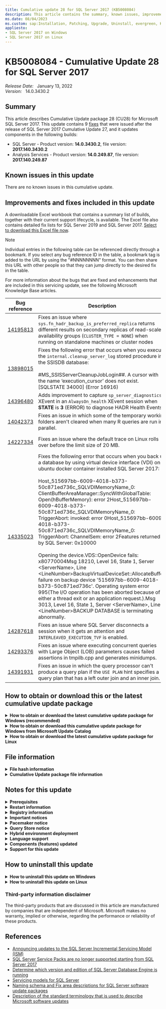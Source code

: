 ```yaml
---
title: Cumulative update 28 for SQL Server 2017 (KB5008084)
description: This article contains the summary, known issues, improvements, fixes and other information for SQL Server 2017 cumulative update 28 (KB5008084).
ms.date: 08/04/2023
ms.custom: sap:Installation, Patching, Upgrade, Uninstall, evergreen, KB5008084, linux-related-content
appliesto:
- SQL Server 2017 on Windows
- SQL Server 2017 on Linux
---
```


# KB5008084 - Cumulative Update 28 for SQL Server 2017

_Release Date:_ &nbsp; January 13, 2022  
_Version:_ &nbsp; 14.0.3430.2

## Summary

This article describes Cumulative Update package 28 (CU28) for Microsoft SQL Server 2017. This update contains 9 [fixes](#improvements-and-fixes-included-in-this-update) that were issued after the release of SQL Server 2017 Cumulative Update 27, and it updates components in the following builds:

- SQL Server - Product version: **14.0.3430.2**, file version: **2017.140.3430.2**
- Analysis Services - Product version: **14.0.249.87**, file version: **2017.140.249.87**

## Known issues in this update

There are no known issues in this cumulative update.

## Improvements and fixes included in this update

A downloadable Excel workbook that contains a summary list of builds, together with their current support lifecycle, is available. The Excel file also contains detailed fix lists for SQL Server 2019 and SQL Server 2017. [Select to download this Excel file now](https://aka.ms/sqlserverbuilds).

> [!NOTE]
> Individual entries in the following table can be referenced directly through a bookmark. If you select any bug reference ID in the table, a bookmark tag is added to the URL by using the "#NNNNNNNN" format. You can then share this URL with other people so that they can jump directly to the desired fix in the table.

For more information about the bugs that are fixed and enhancements that are included in this servicing update, see the following Microsoft Knowledge Base articles.

| Bug reference | Description | Fix area | Component| Platform |
|---------------------------------------------|---------------------------------------------------------------------------------------------------------------------------------------------------------------------------------------------------------------------------------------------------------------------------------------------------------------------------------------------------------------------------------------------------------------------------------------------------------------------------------------------------------------------------------------------------------------------------------------------------------------------------------------------------------------------------------------------------------------------------------------------------------------------------------------------------------------------------------------------------------------------------------------------------------------------------------------------------------------------------------------------------------------------------------------------------------------------------------------------------|------------------------|----------------------------------------------|----------|
| <a id=14195813>[14195813](#14195813) </a> | Fixes an issue where `sys.fn_hadr_backup_is_preferred_replica` returns different results on secondary replicas of read-scale availability groups (`CLUSTER_TYPE = NONE`) when running on standalone machines or cluster nodes | SQL Server Engine|High Availability and Disaster Recovery | Windows|
| <a id=13898015>[13898015](#13898015) </a> | Fixes the following error that occurs when you execute the `internal.cleanup_server_log` stored procedure in the SSISDB database: </br></br>#MS_SSISServerCleanupJobLogin##. A cursor with the name ‘execution_cursor’ does not exist. [SQLSTATE 34000] (Error 16916) | Integration Services | Server | Windows|
| <a id=14396480>[14396480](#14396480) </a> | Adds improvement to capture `sp_server_diagnostics` XEvent in an `AlwaysOn_health` XEvent session when **STATE** is **3** (ERROR) to diagnose HADR Health Events. | SQL Server Engine | SQL OS | Windows |
| <a id=14042373>[14042373](#14042373) </a> | Fixes an issue in which some of the temporary working folders aren't cleared when many R queries are run in parallel. | SQL Server Engine| Extensibility | Windows |
| <a id=14227334>[14227334](#14227334) </a> | Fixes an issue where the default trace on Linux rolls over before the limit size of 20 MB. | SQL Server Engine| SQL OS | Linux |
| <a id=14335023>[14335023](#14335023) </a> | Fixes the following error that occurs when you back up a database by using virtual device interface (VDI) on ubuntu docker container installed SQL Server 2017: </br></br>Host_515697bb-6009-4018-b373-50c871ed736c_SQLVDIMemoryName_0: ClientBufferAreaManager::SyncWithGlobalTable: Open(hBufferMemory): error 2Host_515697bb-6009-4018-b373-50c871ed736c_SQLVDIMemoryName_0: TriggerAbort: invoked: error 0Host_515697bb-6009-4018-b373-50c871ed736c_SQLVDIMemoryName_0: TriggerAbort: ChannelSem: error 2Features returned by SQL Server: 0x10000 </br></br>Opening the device.VDS::OpenDevice fails: x80770004Msg 18210, Level 16, State 1, Server \<ServerName>, Line \<LineNumber>BackupVirtualDeviceSet::AllocateBuffer: failure on backup device '515697bb-6009-4018-b373-50c871ed736c'. Operating system error 995(The I/O operation has been aborted because of either a thread exit or an application request.).Msg 3013, Level 16, State 1, Server \<ServerName>, Line \<LineNumber>BACKUP DATABASE is terminating abnormally. | SQL Server Engine| Linux | Linux |
| <a id=14287618>[14287618](#14287618) </a> | Fixes an issue where SQL Server disconnects a session when it gets an attention and `INTERLEAVED_EXECUTION_TVF` is enabled.|SQL Server Engine |Query Optimizer | Windows|
| <a id=14293376>[14293376](#14293376) </a> | Fixes an issue where executing concurrent queries with Large Object (LOB) parameters causes failed assertions in tmpilb.cpp and generates minidumps. |SQL Server Engine |Query Execution | Windows |
| <a id=14391931>[14391931](#14391931) </a> | Fixes an issue in which the query processor can't produce a query plan if the `USE PLAN` hint specifies a query plan that has a left outer join and an inner join. |SQL Server Engine | Query Optimizer | Windows |

## How to obtain or download this or the latest cumulative update package

<details>
<summary><b>How to obtain or download the latest cumulative update package for Windows (recommended)</b></summary>

The following update is available from the Microsoft Download Center:

- :::image type="icon" source="../media/download-icon.png" border="false"::: [Download the latest cumulative update package for SQL Server 2017 now](https://www.microsoft.com/download/details.aspx?id=56128)

If the download page doesn't appear, contact [Microsoft Customer Service and Support](https://support.microsoft.com/contactus/?ws=support) to obtain the cumulative update package.

> [!NOTE]
>
> - Microsoft Download Center will always present the latest SQL Server 2017 CU release.
> - If the download page does not appear, contact [Microsoft Customer Service and Support](https://support.microsoft.com/contactus/?ws=support) to obtain the cumulative update package.

</details>

<details>
<summary><b>How to obtain or download this cumulative update package for Windows from Microsoft Update Catalog </b></summary>

> [!NOTE]
>
> After future cumulative updates are released for SQL Server 2017, this and all previous CUs can be downloaded from the [Microsoft Update Catalog](https://www.catalog.update.microsoft.com/search.aspx?q=sql%20server%202017). However, we recommend that you always install the latest cumulative update that is available.

The following update is available from the Microsoft Update Catalog:

- :::image type="icon" source="../media/download-icon.png" border="false"::: [Download the cumulative update package for SQL Server 2017 CU28 now](https://catalog.s.download.windowsupdate.com/c/msdownload/update/software/updt/2022/01/sqlserver2017-kb5008084-x64_875be48deb01a9d496ef16fa21f9352e8ac08ed8.exe)

</details>

<details>
<summary><b>How to obtain or download the latest cumulative update package for Linux</b></summary>

To update SQL Server 2017 on Linux to the latest CU, you must first have the [Cumulative Update repository configured](/sql/linux/sql-server-linux-setup#repositories). Then, update your SQL Server packages by using the appropriate platform-specific update command.

For installation instructions and direct links to the CU package downloads, see the [SQL Server 2017 Release Notes](/sql/linux/sql-server-linux-release-notes-2017#cuinstall).

</details>

## File information

<details>
<summary><b>File hash information</b></summary>

You can verify the download by computing the hash of the *SQLServer2017-KB5008084-x64.exe* file through the following command:

`certutil -hashfile SQLServer2017-KB5008084-x64.exe SHA256`

|File name|SHA256 hash|
|---------|---------|
|SQLServer2017-KB5008084-x64.exe| A0ED9F87E16F83E9E9767A80293E5727B784E82154FCED28D4DF2936133B5976 |

</details>

<details>
<summary><b>Cumulative Update package file information</b></summary>

The English version of this package has the file attributes (or later file attributes) that are listed in the following table. The dates and times for these files are listed in Coordinated Universal Time (UTC). When you view the file information, it's converted to local time. To find the difference between UTC and local time, use the **Time Zone** tab in the **Date and Time** item in Control Panel.

x64-based versions

SQL Server 2017 Analysis Services

| File   name                                        | File version    | File size | Date      | Time | Platform |
|----------------------------------------------------|-----------------|-----------|-----------|------|----------|
| Asplatformhost.dll                                 | 2017.140.249.87 | 259472    | 18-Dec-21 | 02:03 | x64      |
| Microsoft.analysisservices.minterop.dll            | 14.0.249.87     | 735120    | 18-Dec-21 | 01:54 | x86      |
| Microsoft.analysisservices.server.core.dll         | 14.0.249.87     | 1374096   | 18-Dec-21 | 02:04 | x86      |
| Microsoft.analysisservices.server.tabular.dll      | 14.0.249.87     | 977296    | 18-Dec-21 | 02:04 | x86      |
| Microsoft.analysisservices.server.tabular.json.dll | 14.0.249.87     | 514944    | 18-Dec-21 | 02:04 | x86      |
| Microsoft.applicationinsights.dll                  | 2.7.0.13435     | 329872    | 18-Dec-21 | 02:06 | x86      |
| Microsoft.data.edm.netfx35.dll                     | 5.7.0.62516     | 661072    | 18-Dec-21 | 01:54 | x86      |
| Microsoft.data.mashup.dll                          | 2.80.5803.541   | 186232    | 18-Dec-21 | 01:54 | x86      |
| Microsoft.data.mashup.oledb.dll                    | 2.80.5803.541   | 30080     | 18-Dec-21 | 01:54 | x86      |
| Microsoft.data.mashup.preview.dll                  | 2.80.5803.541   | 74832     | 18-Dec-21 | 01:54 | x86      |
| Microsoft.data.mashup.providercommon.dll           | 2.80.5803.541   | 102264    | 18-Dec-21 | 01:54 | x86      |
| Microsoft.data.odata.netfx35.dll                   | 5.7.0.62516     | 1454672   | 18-Dec-21 | 01:54 | x86      |
| Microsoft.data.odata.query.netfx35.dll             | 5.7.0.62516     | 181112    | 18-Dec-21 | 01:54 | x86      |
| Microsoft.data.sapclient.dll                       | 1.0.0.25        | 920656    | 18-Dec-21 | 01:54 | x86      |
| Microsoft.hostintegration.connectors.dll           | 2.80.5803.541   | 5262728   | 18-Dec-21 | 01:54 | x86      |
| Microsoft.mashup.container.exe                     | 2.80.5803.541   | 22392     | 18-Dec-21 | 01:54 | x64      |
| Microsoft.mashup.container.netfx40.exe             | 2.80.5803.541   | 21880     | 18-Dec-21 | 01:54 | x64      |
| Microsoft.mashup.container.netfx45.exe             | 2.80.5803.541   | 22096     | 18-Dec-21 | 01:54 | x64      |
| Microsoft.mashup.eventsource.dll                   | 2.80.5803.541   | 149368    | 18-Dec-21 | 01:54 | x86      |
| Microsoft.mashup.oauth.dll                         | 2.80.5803.541   | 78712     | 18-Dec-21 | 01:54 | x86      |
| Microsoft.mashup.oledbinterop.dll                  | 2.80.5803.541   | 192392    | 18-Dec-21 | 01:54 | x64      |
| Microsoft.mashup.oledbprovider.dll                 | 2.80.5803.541   | 59984     | 18-Dec-21 | 01:54 | x86      |
| Microsoft.mashup.shims.dll                         | 2.80.5803.541   | 27512     | 18-Dec-21 | 01:54 | x86      |
| Microsoft.mashup.storage.xmlserializers.dll        | 1.0.0.0         | 140368    | 18-Dec-21 | 01:54 | x86      |
| Microsoft.mashupengine.dll                         | 2.80.5803.541   | 14271872  | 18-Dec-21 | 01:54 | x86      |
| Microsoft.odata.core.netfx35.dll                   | 6.15.0.0        | 1437568   | 18-Dec-21 | 01:54 | x86      |
| Microsoft.odata.edm.netfx35.dll                    | 6.15.0.0        | 778632    | 18-Dec-21 | 01:54 | x86      |
| Microsoft.powerbi.adomdclient.dll                  | 15.1.27.19      | 1104976   | 18-Dec-21 | 01:54 | x86      |
| Microsoft.spatial.netfx35.dll                      | 6.15.0.0        | 126336    | 18-Dec-21 | 01:54 | x86      |
| Msmdctr.dll                                        | 2017.140.249.87 | 33168     | 18-Dec-21 | 02:05 | x64      |
| Msmdlocal.dll                                      | 2017.140.249.87 | 40420224  | 18-Dec-21 | 01:57 | x86      |
| Msmdlocal.dll                                      | 2017.140.249.87 | 60766088  | 18-Dec-21 | 02:05 | x64      |
| Msmdpump.dll                                       | 2017.140.249.87 | 9333136   | 18-Dec-21 | 02:05 | x64      |
| Msmdredir.dll                                      | 2017.140.249.87 | 7088512   | 18-Dec-21 | 01:57 | x86      |
| Msmdsrv.exe                                        | 2017.140.249.87 | 60667792  | 18-Dec-21 | 02:05 | x64      |
| Msmgdsrv.dll                                       | 2017.140.249.87 | 7305104   | 18-Dec-21 | 01:57 | x86      |
| Msmgdsrv.dll                                       | 2017.140.249.87 | 9000848   | 18-Dec-21 | 02:05 | x64      |
| Msolap.dll                                         | 2017.140.249.87 | 7772544   | 18-Dec-21 | 01:57 | x86      |
| Msolap.dll                                         | 2017.140.249.87 | 10256800  | 18-Dec-21 | 02:05 | x64      |
| Msolui.dll                                         | 2017.140.249.87 | 280456    | 18-Dec-21 | 01:57 | x86      |
| Msolui.dll                                         | 2017.140.249.87 | 304016    | 18-Dec-21 | 02:05 | x64      |
| Powerbiextensions.dll                              | 2.80.5803.541   | 9470032   | 18-Dec-21 | 01:54 | x86      |
| Private_odbc32.dll                                 | 10.0.14832.1000 | 728456    | 18-Dec-21 | 01:54 | x64      |
| Sql_as_keyfile.dll                                 | 2017.140.3430.2 | 93584     | 18-Dec-21 | 02:04 | x64      |
| Sqlboot.dll                                        | 2017.140.3430.2 | 191928    | 18-Dec-21 | 02:05 | x64      |
| Sqlceip.exe                                        | 14.0.3430.2     | 269240    | 18-Dec-21 | 02:06 | x86      |
| Sqldumper.exe                                      | 2017.140.3430.2 | 117176    | 18-Dec-21 | 01:57 | x86      |
| Sqldumper.exe                                      | 2017.140.3430.2 | 138640    | 18-Dec-21 | 02:09 | x64      |
| System.spatial.netfx35.dll                         | 5.7.0.62516     | 117640    | 18-Dec-21 | 01:54 | x86      |
| Tmapi.dll                                          | 2017.140.249.87 | 5814672   | 18-Dec-21 | 02:05 | x64      |
| Tmcachemgr.dll                                     | 2017.140.249.87 | 4157856   | 18-Dec-21 | 02:05 | x64      |
| Tmpersistence.dll                                  | 2017.140.249.87 | 1125264   | 18-Dec-21 | 02:05 | x64      |
| Tmtransactions.dll                                 | 2017.140.249.87 | 1636240   | 18-Dec-21 | 02:05 | x64      |
| Xe.dll                                             | 2017.140.3430.2 | 667576    | 18-Dec-21 | 02:05 | x64      |
| Xmlrw.dll                                          | 2017.140.3430.2 | 250760    | 18-Dec-21 | 01:57 | x86      |
| Xmlrw.dll                                          | 2017.140.3430.2 | 298376    | 18-Dec-21 | 02:05 | x64      |
| Xmlrwbin.dll                                       | 2017.140.3430.2 | 182656    | 18-Dec-21 | 01:57 | x86      |
| Xmlrwbin.dll                                       | 2017.140.3430.2 | 217488    | 18-Dec-21 | 02:05 | x64      |
| Xmsrv.dll                                          | 2017.140.249.87 | 33349536  | 18-Dec-21 | 01:57 | x86      |
| Xmsrv.dll                                          | 2017.140.249.87 | 25376160  | 18-Dec-21 | 02:05 | x64      |

SQL Server 2017 Database Services Common Core

| File   name                                | File version     | File size | Date      | Time | Platform |
|--------------------------------------------|------------------|-----------|-----------|------|----------|
| Batchparser.dll                            | 2017.140.3430.2  | 153488    | 18-Dec-21 | 01:57 | x86      |
| Batchparser.dll                            | 2017.140.3430.2  | 173968    | 18-Dec-21 | 02:03 | x64      |
| Instapi140.dll                             | 2017.140.3430.2  | 55696     | 18-Dec-21 | 01:57 | x86      |
| Instapi140.dll                             | 2017.140.3430.2  | 65408     | 18-Dec-21 | 02:05 | x64      |
| Isacctchange.dll                           | 2017.140.3430.2  | 22416     | 18-Dec-21 | 01:57 | x86      |
| Isacctchange.dll                           | 2017.140.3430.2  | 23952     | 18-Dec-21 | 02:04 | x64      |
| Microsoft.analysisservices.adomdclient.dll | 14.0.249.87      | 1081744   | 18-Dec-21 | 01:57 | x86      |
| Microsoft.analysisservices.adomdclient.dll | 14.0.249.87      | 1081744   | 18-Dec-21 | 02:04 | x86      |
| Microsoft.analysisservices.core.dll        | 14.0.249.87      | 1374608   | 18-Dec-21 | 01:57 | x86      |
| Microsoft.analysisservices.xmla.dll        | 14.0.249.87      | 734592    | 18-Dec-21 | 01:57 | x86      |
| Microsoft.analysisservices.xmla.dll        | 14.0.249.87      | 734624    | 18-Dec-21 | 02:04 | x86      |
| Microsoft.sqlserver.edition.dll            | 14.0.3430.2      | 30608     | 18-Dec-21 | 01:57 | x86      |
| Microsoft.sqlserver.mgdsqldumper.v4x.dll   | 2017.140.3430.2  | 71560     | 18-Dec-21 | 01:57 | x86      |
| Microsoft.sqlserver.mgdsqldumper.v4x.dll   | 2017.140.3430.2  | 75152     | 18-Dec-21 | 02:04 | x64      |
| Microsoft.sqlserver.rmo.dll                | 14.0.3430.2      | 564616    | 18-Dec-21 | 01:57 | x86      |
| Microsoft.sqlserver.rmo.dll                | 14.0.3430.2      | 564616    | 18-Dec-21 | 02:04 | x86      |
| Msasxpress.dll                             | 2017.140.249.87  | 24976     | 18-Dec-21 | 01:57 | x86      |
| Msasxpress.dll                             | 2017.140.249.87  | 29072     | 18-Dec-21 | 02:05 | x64      |
| Pbsvcacctsync.dll                          | 2017.140.3430.2  | 63416     | 18-Dec-21 | 01:57 | x86      |
| Pbsvcacctsync.dll                          | 2017.140.3430.2  | 78264     | 18-Dec-21 | 02:05 | x64      |
| Sql_common_core_keyfile.dll                | 2017.140.3430.2  | 93584     | 18-Dec-21 | 02:04 | x64      |
| Sqldumper.exe                              | 2017.140.3430.2  | 117176    | 18-Dec-21 | 01:57 | x86      |
| Sqldumper.exe                              | 2017.140.3430.2  | 138640    | 18-Dec-21 | 02:09 | x64      |
| Sqlftacct.dll                              | 2017.140.3430.2  | 50104     | 18-Dec-21 | 01:57 | x86      |
| Sqlftacct.dll                              | 2017.140.3430.2  | 58296     | 18-Dec-21 | 02:05 | x64      |
| Sqlmanager.dll                             | 2017.140.17218.0 | 602848    | 18-Dec-21 | 01:57 | x86      |
| Sqlmanager.dll                             | 2017.140.17218.0 | 734952    | 18-Dec-21 | 02:04 | x64      |
| Sqlmgmprovider.dll                         | 2017.140.3430.2  | 368528    | 18-Dec-21 | 01:57 | x86      |
| Sqlmgmprovider.dll                         | 2017.140.3430.2  | 414136    | 18-Dec-21 | 02:04 | x64      |
| Sqlsecacctchg.dll                          | 2017.140.3430.2  | 29112     | 18-Dec-21 | 01:57 | x86      |
| Sqlsecacctchg.dll                          | 2017.140.3430.2  | 31672     | 18-Dec-21 | 02:05 | x64      |
| Sqlsvcsync.dll                             | 2017.140.3430.2  | 267144    | 18-Dec-21 | 01:57 | x86      |
| Sqlsvcsync.dll                             | 2017.140.3430.2  | 351104    | 18-Dec-21 | 02:05 | x64      |
| Sqltdiagn.dll                              | 2017.140.3430.2  | 53648     | 18-Dec-21 | 01:57 | x86      |
| Sqltdiagn.dll                              | 2017.140.3430.2  | 60808     | 18-Dec-21 | 02:04 | x64      |
| Svrenumapi140.dll                          | 2017.140.3430.2  | 888192    | 18-Dec-21 | 01:57 | x86      |
| Svrenumapi140.dll                          | 2017.140.3430.2  | 1167744   | 18-Dec-21 | 02:05 | x64      |

SQL Server 2017 Data Quality Client

| File   name         | File version    | File size | Date      | Time | Platform |
|---------------------|-----------------|-----------|-----------|------|----------|
| Dumpbin.exe         | 12.10.30102.2   | 24624     | 18-Dec-21 | 01:57 | x86      |
| Link.exe            | 12.10.30102.2   | 852528    | 18-Dec-21 | 01:57 | x86      |
| Mspdb120.dll        | 12.10.30102.2   | 259632    | 18-Dec-21 | 01:57 | x86      |
| Sql_dqc_keyfile.dll | 2017.140.3430.2 | 93584     | 18-Dec-21 | 02:04 | x64      |
| Stdole.dll          | 7.0.9466.0      | 32296     | 18-Dec-21 | 01:57 | x86      |

SQL Server 2017 Data Quality

| File   name                                       | File version | File size | Date      | Time | Platform |
|---------------------------------------------------|--------------|-----------|-----------|------|----------|
| Microsoft.practices.enterpriselibrary.common.dll  | 4.1.0.0      | 208648    | 18-Dec-21 | 01:57 | x86      |
| Microsoft.practices.enterpriselibrary.common.dll  | 4.1.0.0      | 208648    | 18-Dec-21 | 02:04 | x86      |
| Microsoft.practices.enterpriselibrary.logging.dll | 4.1.0.0      | 264968    | 18-Dec-21 | 01:57 | x86      |
| Microsoft.practices.enterpriselibrary.logging.dll | 4.1.0.0      | 264968    | 18-Dec-21 | 02:04 | x86      |

SQL Server 2017 sql_dreplay_client

| File   name                    | File version    | File size | Date      | Time | Platform |
|--------------------------------|-----------------|-----------|-----------|------|----------|
| Dreplayclient.exe              | 2017.140.3430.2 | 114048    | 18-Dec-21 | 01:57 | x86      |
| Dreplaycommon.dll              | 2017.140.3430.2 | 693136    | 18-Dec-21 | 01:57 | x86      |
| Dreplayserverps.dll            | 2017.140.3430.2 | 26000     | 18-Dec-21 | 01:57 | x86      |
| Dreplayutil.dll                | 2017.140.3430.2 | 304568    | 18-Dec-21 | 01:57 | x86      |
| Instapi140.dll                 | 2017.140.3430.2 | 65408     | 18-Dec-21 | 02:05 | x64      |
| Sql_dreplay_client_keyfile.dll | 2017.140.3430.2 | 93584     | 18-Dec-21 | 02:04 | x64      |
| Sqlresourceloader.dll          | 2017.140.3430.2 | 23480     | 18-Dec-21 | 01:57 | x86      |

SQL Server 2017 sql_dreplay_controller

| File   name                        | File version    | File size | Date      | Time | Platform |
|------------------------------------|-----------------|-----------|-----------|------|----------|
| Dreplaycommon.dll                  | 2017.140.3430.2 | 693136    | 18-Dec-21 | 01:57 | x86      |
| Dreplaycontroller.exe              | 2017.140.3430.2 | 343432    | 18-Dec-21 | 01:57 | x86      |
| Dreplayprocess.dll                 | 2017.140.3430.2 | 165816    | 18-Dec-21 | 01:57 | x86      |
| Dreplayserverps.dll                | 2017.140.3430.2 | 26000     | 18-Dec-21 | 01:57 | x86      |
| Instapi140.dll                     | 2017.140.3430.2 | 65408     | 18-Dec-21 | 02:05 | x64      |
| Sql_dreplay_controller_keyfile.dll | 2017.140.3430.2 | 93584     | 18-Dec-21 | 02:04 | x64      |
| Sqlresourceloader.dll              | 2017.140.3430.2 | 23480     | 18-Dec-21 | 01:57 | x86      |

SQL Server 2017 Database Services Core Instance

| File   name                                  | File version    | File size | Date      | Time | Platform |
|----------------------------------------------|-----------------|-----------|-----------|------|----------|
| Backuptourl.exe                              | 14.0.3430.2     | 34744     | 18-Dec-21 | 02:03 | x64      |
| Batchparser.dll                              | 2017.140.3430.2 | 173968    | 18-Dec-21 | 02:03 | x64      |
| C1.dll                                       | 18.10.40116.18  | 925232    | 18-Dec-21 | 02:08 | x64      |
| C2.dll                                       | 18.10.40116.18  | 5341440   | 18-Dec-21 | 02:08 | x64      |
| Cl.exe                                       | 18.10.40116.18  | 192048    | 18-Dec-21 | 02:08 | x64      |
| Clui.dll                                     | 18.10.40116.10  | 486144    | 18-Dec-21 | 01:53 | x64      |
| Databasemailprotocols.dll                    | 14.0.17178.0    | 48352     | 18-Dec-21 | 02:03 | x86      |
| Datacollectorcontroller.dll                  | 2017.140.3430.2 | 221624    | 18-Dec-21 | 02:03 | x64      |
| Dcexec.exe                                   | 2017.140.3430.2 | 67472     | 18-Dec-21 | 02:03 | x64      |
| Fssres.dll                                   | 2017.140.3430.2 | 83856     | 18-Dec-21 | 02:05 | x64      |
| Hadrres.dll                                  | 2017.140.3430.2 | 183736    | 18-Dec-21 | 02:05 | x64      |
| Hkcompile.dll                                | 2017.140.3430.2 | 1416072   | 18-Dec-21 | 02:05 | x64      |
| Hkengine.dll                                 | 2017.140.3430.2 | 5854608   | 18-Dec-21 | 02:05 | x64      |
| Hkruntime.dll                                | 2017.140.3430.2 | 156048    | 18-Dec-21 | 02:05 | x64      |
| Link.exe                                     | 12.10.40116.18  | 1017392   | 18-Dec-21 | 02:08 | x64      |
| Microsoft.analysisservices.applocal.xmla.dll | 14.0.249.87     | 734096    | 18-Dec-21 | 02:04 | x86      |
| Microsoft.applicationinsights.dll            | 2.7.0.13435     | 329872    | 18-Dec-21 | 02:06 | x86      |
| Microsoft.sqlautoadmin.autobackupagent.dll   | 14.0.3430.2     | 231824    | 18-Dec-21 | 02:04 | x86      |
| Microsoft.sqlautoadmin.sqlautoadmin.dll      | 14.0.3430.2     | 73104     | 18-Dec-21 | 02:04 | x86      |
| Microsoft.sqlserver.types.dll                | 2017.140.3430.2 | 387000    | 18-Dec-21 | 02:04 | x86      |
| Microsoft.sqlserver.vdiinterface.dll         | 2017.140.3430.2 | 66488     | 18-Dec-21 | 02:04 | x64      |
| Microsoft.sqlserver.xe.core.dll              | 2017.140.3430.2 | 58248     | 18-Dec-21 | 02:04 | x64      |
| Microsoft.sqlserver.xevent.configuration.dll | 2017.140.3430.2 | 145288    | 18-Dec-21 | 02:04 | x64      |
| Microsoft.sqlserver.xevent.dll               | 2017.140.3430.2 | 152464    | 18-Dec-21 | 02:04 | x64      |
| Microsoft.sqlserver.xevent.linq.dll          | 2017.140.3430.2 | 297912    | 18-Dec-21 | 02:04 | x64      |
| Microsoft.sqlserver.xevent.targets.dll       | 2017.140.3430.2 | 67976     | 18-Dec-21 | 02:04 | x64      |
| Msobj120.dll                                 | 12.10.40116.18  | 129576    | 18-Dec-21 | 02:08 | x64      |
| Mspdb120.dll                                 | 12.10.40116.18  | 559144    | 18-Dec-21 | 02:08 | x64      |
| Mspdbcore.dll                                | 12.10.40116.18  | 559144    | 18-Dec-21 | 02:08 | x64      |
| Msvcp120.dll                                 | 12.10.40116.18  | 661040    | 18-Dec-21 | 02:08 | x64      |
| Msvcr120.dll                                 | 12.10.40116.18  | 964656    | 18-Dec-21 | 02:08 | x64      |
| Odsole70.dll                                 | 2017.140.3430.2 | 86968     | 18-Dec-21 | 02:05 | x64      |
| Opends60.dll                                 | 2017.140.3430.2 | 26000     | 18-Dec-21 | 02:05 | x64      |
| Qds.dll                                      | 2017.140.3430.2 | 1176976   | 18-Dec-21 | 02:05 | x64      |
| Rsfxft.dll                                   | 2017.140.3430.2 | 27520     | 18-Dec-21 | 02:05 | x64      |
| Secforwarder.dll                             | 2017.140.3430.2 | 31672     | 18-Dec-21 | 02:05 | x64      |
| Sqagtres.dll                                 | 2017.140.3430.2 | 69000     | 18-Dec-21 | 02:05 | x64      |
| Sql_engine_core_inst_keyfile.dll             | 2017.140.3430.2 | 93584     | 18-Dec-21 | 02:04 | x64      |
| Sqlaamss.dll                                 | 2017.140.3430.2 | 84880     | 18-Dec-21 | 02:04 | x64      |
| Sqlaccess.dll                                | 2017.140.3430.2 | 468872    | 18-Dec-21 | 02:05 | x64      |
| Sqlagent.exe                                 | 2017.140.3430.2 | 598408    | 18-Dec-21 | 02:04 | x64      |
| Sqlagentctr140.dll                           | 2017.140.3430.2 | 48568     | 18-Dec-21 | 01:57 | x86      |
| Sqlagentctr140.dll                           | 2017.140.3430.2 | 57272     | 18-Dec-21 | 02:04 | x64      |
| Sqlagentlog.dll                              | 2017.140.3430.2 | 26000     | 18-Dec-21 | 02:04 | x64      |
| Sqlagentmail.dll                             | 2017.140.3430.2 | 46992     | 18-Dec-21 | 02:04 | x64      |
| Sqlboot.dll                                  | 2017.140.3430.2 | 191928    | 18-Dec-21 | 02:05 | x64      |
| Sqlceip.exe                                  | 14.0.3430.2     | 269240    | 18-Dec-21 | 02:06 | x86      |
| Sqlcmdss.dll                                 | 2017.140.3430.2 | 68536     | 18-Dec-21 | 02:04 | x64      |
| Sqlctr140.dll                                | 2017.140.3430.2 | 107448    | 18-Dec-21 | 01:57 | x86      |
| Sqlctr140.dll                                | 2017.140.3430.2 | 124856    | 18-Dec-21 | 02:05 | x64      |
| Sqldk.dll                                    | 2017.140.3430.2 | 2803600   | 18-Dec-21 | 02:04 | x64      |
| Sqldtsss.dll                                 | 2017.140.3430.2 | 102272    | 18-Dec-21 | 02:04 | x64      |
| Sqlevn70.rll                                 | 2017.140.3430.2 | 1500600   | 18-Dec-21 | 01:51 | x64      |
| Sqlevn70.rll                                 | 2017.140.3430.2 | 3301816   | 18-Dec-21 | 01:51 | x64      |
| Sqlevn70.rll                                 | 2017.140.3430.2 | 3486648   | 18-Dec-21 | 01:51 | x64      |
| Sqlevn70.rll                                 | 2017.140.3430.2 | 3920312   | 18-Dec-21 | 01:52 | x64      |
| Sqlevn70.rll                                 | 2017.140.3430.2 | 3296184   | 18-Dec-21 | 01:52 | x64      |
| Sqlevn70.rll                                 | 2017.140.3430.2 | 3790776   | 18-Dec-21 | 01:52 | x64      |
| Sqlevn70.rll                                 | 2017.140.3430.2 | 3826104   | 18-Dec-21 | 01:53 | x64      |
| Sqlevn70.rll                                 | 2017.140.3430.2 | 3343800   | 18-Dec-21 | 01:53 | x64      |
| Sqlevn70.rll                                 | 2017.140.3430.2 | 3785144   | 18-Dec-21 | 01:53 | x64      |
| Sqlevn70.rll                                 | 2017.140.3430.2 | 3922872   | 18-Dec-21 | 01:54 | x64      |
| Sqlevn70.rll                                 | 2017.140.3430.2 | 3601848   | 18-Dec-21 | 02:02 | x64      |
| Sqlevn70.rll                                 | 2017.140.3430.2 | 2039736   | 18-Dec-21 | 02:02 | x64      |
| Sqlevn70.rll                                 | 2017.140.3430.2 | 3641272   | 18-Dec-21 | 02:03 | x64      |
| Sqlevn70.rll                                 | 2017.140.3430.2 | 3792312   | 18-Dec-21 | 02:03 | x64      |
| Sqlevn70.rll                                 | 2017.140.3430.2 | 4032952   | 18-Dec-21 | 02:03 | x64      |
| Sqlevn70.rll                                 | 2017.140.3430.2 | 1447864   | 18-Dec-21 | 02:03 | x64      |
| Sqlevn70.rll                                 | 2017.140.3430.2 | 3681680   | 18-Dec-21 | 02:04 | x64      |
| Sqlevn70.rll                                 | 2017.140.3430.2 | 3372472   | 18-Dec-21 | 02:04 | x64      |
| Sqlevn70.rll                                 | 2017.140.3430.2 | 3592592   | 18-Dec-21 | 02:07 | x64      |
| Sqlevn70.rll                                 | 2017.140.3430.2 | 2093496   | 18-Dec-21 | 02:08 | x64      |
| Sqlevn70.rll                                 | 2017.140.3430.2 | 3406736   | 18-Dec-21 | 02:08 | x64      |
| Sqlevn70.rll                                 | 2017.140.3430.2 | 3218360   | 18-Dec-21 | 02:09 | x64      |
| Sqliosim.com                                 | 2017.140.3430.2 | 306576    | 18-Dec-21 | 02:05 | x64      |
| Sqliosim.exe                                 | 2017.140.3430.2 | 3013008   | 18-Dec-21 | 02:05 | x64      |
| Sqllang.dll                                  | 2017.140.3430.2 | 41403264  | 18-Dec-21 | 02:05 | x64      |
| Sqlmin.dll                                   | 2017.140.3430.2 | 40598456  | 18-Dec-21 | 02:05 | x64      |
| Sqlolapss.dll                                | 2017.140.3430.2 | 102280    | 18-Dec-21 | 02:04 | x64      |
| Sqlos.dll                                    | 2017.140.3430.2 | 19336     | 18-Dec-21 | 02:04 | x64      |
| Sqlpowershellss.dll                          | 2017.140.3430.2 | 62856     | 18-Dec-21 | 02:04 | x64      |
| Sqlrepss.dll                                 | 2017.140.3430.2 | 62904     | 18-Dec-21 | 02:04 | x64      |
| Sqlresld.dll                                 | 2017.140.3430.2 | 23952     | 18-Dec-21 | 02:04 | x64      |
| Sqlresourceloader.dll                        | 2017.140.3430.2 | 25488     | 18-Dec-21 | 02:04 | x64      |
| Sqlscm.dll                                   | 2017.140.3430.2 | 65920     | 18-Dec-21 | 02:04 | x64      |
| Sqlscriptdowngrade.dll                       | 2017.140.3430.2 | 21944     | 18-Dec-21 | 02:05 | x64      |
| Sqlscriptupgrade.dll                         | 2017.140.3430.2 | 5890960   | 18-Dec-21 | 02:05 | x64      |
| Sqlserverspatial140.dll                      | 2017.140.3430.2 | 726968    | 18-Dec-21 | 02:04 | x64      |
| Sqlservr.exe                                 | 2017.140.3430.2 | 481680    | 18-Dec-21 | 02:05 | x64      |
| Sqlsvc.dll                                   | 2017.140.3430.2 | 157112    | 18-Dec-21 | 02:04 | x64      |
| Sqltses.dll                                  | 2017.140.3430.2 | 9559440   | 18-Dec-21 | 02:04 | x64      |
| Sqsrvres.dll                                 | 2017.140.3430.2 | 255888    | 18-Dec-21 | 02:05 | x64      |
| Svl.dll                                      | 2017.140.3430.2 | 146824    | 18-Dec-21 | 02:05 | x64      |
| Xe.dll                                       | 2017.140.3430.2 | 667576    | 18-Dec-21 | 02:05 | x64      |
| Xmlrw.dll                                    | 2017.140.3430.2 | 298376    | 18-Dec-21 | 02:05 | x64      |
| Xmlrwbin.dll                                 | 2017.140.3430.2 | 217488    | 18-Dec-21 | 02:05 | x64      |
| Xpadsi.exe                                   | 2017.140.3430.2 | 84880     | 18-Dec-21 | 02:05 | x64      |
| Xplog70.dll                                  | 2017.140.3430.2 | 72120     | 18-Dec-21 | 02:05 | x64      |
| Xpqueue.dll                                  | 2017.140.3430.2 | 67976     | 18-Dec-21 | 02:05 | x64      |
| Xprepl.dll                                   | 2017.140.3430.2 | 96656     | 18-Dec-21 | 02:05 | x64      |
| Xpsqlbot.dll                                 | 2017.140.3430.2 | 25472     | 18-Dec-21 | 02:05 | x64      |
| Xpstar.dll                                   | 2017.140.3430.2 | 445312    | 18-Dec-21 | 02:05 | x64      |

SQL Server 2017 Database Services Core Shared

| File   name                                                 | File version    | File size | Date      | Time | Platform |
|-------------------------------------------------------------|-----------------|-----------|-----------|------|----------|
| Batchparser.dll                                             | 2017.140.3430.2 | 153488    | 18-Dec-21 | 01:57 | x86      |
| Batchparser.dll                                             | 2017.140.3430.2 | 173968    | 18-Dec-21 | 02:03 | x64      |
| Bcp.exe                                                     | 2017.140.3430.2 | 113032    | 18-Dec-21 | 02:05 | x64      |
| Commanddest.dll                                             | 2017.140.3430.2 | 238992    | 18-Dec-21 | 02:03 | x64      |
| Datacollectorenumerators.dll                                | 2017.140.3430.2 | 110520    | 18-Dec-21 | 02:03 | x64      |
| Datacollectortasks.dll                                      | 2017.140.3430.2 | 180616    | 18-Dec-21 | 02:03 | x64      |
| Distrib.exe                                                 | 2017.140.3430.2 | 198024    | 18-Dec-21 | 02:05 | x64      |
| Dteparse.dll                                                | 2017.140.3430.2 | 104336    | 18-Dec-21 | 02:03 | x64      |
| Dteparsemgd.dll                                             | 2017.140.3430.2 | 82320     | 18-Dec-21 | 02:03 | x64      |
| Dtepkg.dll                                                  | 2017.140.3430.2 | 130952    | 18-Dec-21 | 02:03 | x64      |
| Dtexec.exe                                                  | 2017.140.3430.2 | 66960     | 18-Dec-21 | 02:03 | x64      |
| Dts.dll                                                     | 2017.140.3430.2 | 2994048   | 18-Dec-21 | 02:03 | x64      |
| Dtscomexpreval.dll                                          | 2017.140.3430.2 | 469432    | 18-Dec-21 | 02:03 | x64      |
| Dtsconn.dll                                                 | 2017.140.3430.2 | 493456    | 18-Dec-21 | 02:03 | x64      |
| Dtshost.exe                                                 | 2017.140.3430.2 | 99208     | 18-Dec-21 | 02:05 | x64      |
| Dtslog.dll                                                  | 2017.140.3430.2 | 113536    | 18-Dec-21 | 02:03 | x64      |
| Dtsmsg140.dll                                               | 2017.140.3430.2 | 538504    | 18-Dec-21 | 02:05 | x64      |
| Dtspipeline.dll                                             | 2017.140.3430.2 | 1262520   | 18-Dec-21 | 02:03 | x64      |
| Dtspipelineperf140.dll                                      | 2017.140.3430.2 | 41360     | 18-Dec-21 | 02:03 | x64      |
| Dtuparse.dll                                                | 2017.140.3430.2 | 82304     | 18-Dec-21 | 02:03 | x64      |
| Dtutil.exe                                                  | 2017.140.3430.2 | 142776    | 18-Dec-21 | 02:03 | x64      |
| Exceldest.dll                                               | 2017.140.3430.2 | 253840    | 18-Dec-21 | 02:03 | x64      |
| Excelsrc.dll                                                | 2017.140.3430.2 | 275856    | 18-Dec-21 | 02:03 | x64      |
| Execpackagetask.dll                                         | 2017.140.3430.2 | 161168    | 18-Dec-21 | 02:03 | x64      |
| Flatfiledest.dll                                            | 2017.140.3430.2 | 379792    | 18-Dec-21 | 02:03 | x64      |
| Flatfilesrc.dll                                             | 2017.140.3430.2 | 392592    | 18-Dec-21 | 02:04 | x64      |
| Foreachfileenumerator.dll                                   | 2017.140.3430.2 | 89480     | 18-Dec-21 | 02:03 | x64      |
| Hkengperfctrs.dll                                           | 2017.140.3430.2 | 53688     | 18-Dec-21 | 02:05 | x64      |
| Ionic.zip.dll                                               | 1.9.1.8         | 471440    | 18-Dec-21 | 01:52 | x86      |
| Logread.exe                                                 | 2017.140.3430.2 | 629648    | 18-Dec-21 | 02:05 | x64      |
| Mergetxt.dll                                                | 2017.140.3430.2 | 58256     | 18-Dec-21 | 02:05 | x64      |
| Microsoft.analysisservices.applocal.core.dll                | 14.0.249.87     | 1375120   | 18-Dec-21 | 02:04 | x86      |
| Microsoft.data.datafeedclient.dll                           | 13.1.1.0        | 171208    | 18-Dec-21 | 01:52 | x86      |
| Microsoft.exceptionmessagebox.dll                           | 14.0.3430.2     | 130960    | 18-Dec-21 | 01:57 | x86      |
| Microsoft.sqlserver.integrationservice.hadoop.common.dll    | 14.0.3430.2     | 48528     | 18-Dec-21 | 02:04 | x86      |
| Microsoft.sqlserver.integrationservice.hadoopcomponents.dll | 14.0.3430.2     | 82832     | 18-Dec-21 | 02:04 | x86      |
| Microsoft.sqlserver.integrationservice.hadooptasks.dll      | 14.0.3430.2     | 66448     | 18-Dec-21 | 02:04 | x86      |
| Microsoft.sqlserver.maintenanceplantasks.dll                | 14.0.3430.2     | 385416    | 18-Dec-21 | 01:57 | x86      |
| Microsoft.sqlserver.manageddts.dll                          | 14.0.3430.2     | 607616    | 18-Dec-21 | 02:04 | x86      |
| Microsoft.sqlserver.replication.dll                         | 2017.140.3430.2 | 1657744   | 18-Dec-21 | 02:04 | x64      |
| Microsoft.sqlserver.rmo.dll                                 | 14.0.3430.2     | 564616    | 18-Dec-21 | 01:57 | x86      |
| Microsoft.sqlserver.xevent.configuration.dll                | 2017.140.3430.2 | 145288    | 18-Dec-21 | 02:04 | x64      |
| Microsoft.sqlserver.xevent.dll                              | 2017.140.3430.2 | 152464    | 18-Dec-21 | 02:04 | x64      |
| Msdtssrvrutil.dll                                           | 2017.140.3430.2 | 96128     | 18-Dec-21 | 02:04 | x64      |
| Msgprox.dll                                                 | 2017.140.3430.2 | 265096    | 18-Dec-21 | 02:05 | x64      |
| Msxmlsql.dll                                                | 2017.140.3430.2 | 1441168   | 18-Dec-21 | 02:05 | x64      |
| Newtonsoft.json.dll                                         | 6.0.8.18111     | 522856    | 18-Dec-21 | 01:52 | x86      |
| Oledbdest.dll                                               | 2017.140.3430.2 | 254344    | 18-Dec-21 | 02:04 | x64      |
| Oledbsrc.dll                                                | 2017.140.3430.2 | 283064    | 18-Dec-21 | 02:04 | x64      |
| Osql.exe                                                    | 2017.140.3430.2 | 68480     | 18-Dec-21 | 02:04 | x64      |
| Qrdrsvc.exe                                                 | 2017.140.3430.2 | 469944    | 18-Dec-21 | 02:05 | x64      |
| Rawdest.dll                                                 | 2017.140.3430.2 | 199568    | 18-Dec-21 | 02:05 | x64      |
| Rawsource.dll                                               | 2017.140.3430.2 | 187280    | 18-Dec-21 | 02:05 | x64      |
| Rdistcom.dll                                                | 2017.140.3430.2 | 853432    | 18-Dec-21 | 02:05 | x64      |
| Recordsetdest.dll                                           | 2017.140.3430.2 | 177552    | 18-Dec-21 | 02:05 | x64      |
| Replagnt.dll                                                | 2017.140.3430.2 | 23952     | 18-Dec-21 | 02:05 | x64      |
| Repldp.dll                                                  | 2017.140.3430.2 | 285584    | 18-Dec-21 | 02:05 | x64      |
| Replerrx.dll                                                | 2017.140.3430.2 | 148864    | 18-Dec-21 | 02:05 | x64      |
| Replisapi.dll                                               | 2017.140.3430.2 | 358328    | 18-Dec-21 | 02:05 | x64      |
| Replmerg.exe                                                | 2017.140.3430.2 | 520072    | 18-Dec-21 | 02:05 | x64      |
| Replprov.dll                                                | 2017.140.3430.2 | 798136    | 18-Dec-21 | 02:05 | x64      |
| Replrec.dll                                                 | 2017.140.3430.2 | 973752    | 18-Dec-21 | 02:05 | x64      |
| Replsub.dll                                                 | 2017.140.3430.2 | 441272    | 18-Dec-21 | 02:05 | x64      |
| Replsync.dll                                                | 2017.140.3430.2 | 148368    | 18-Dec-21 | 02:05 | x64      |
| Sort00001000.dll                                            | 4.0.30319.576   | 871680    | 18-Dec-21 | 02:05 | x64      |
| Sort00060101.dll                                            | 4.0.30319.576   | 75016     | 18-Dec-21 | 02:05 | x64      |
| Spresolv.dll                                                | 2017.140.3430.2 | 247168    | 18-Dec-21 | 02:05 | x64      |
| Sql_engine_core_shared_keyfile.dll                          | 2017.140.3430.2 | 93584     | 18-Dec-21 | 02:04 | x64      |
| Sqlcmd.exe                                                  | 2017.140.3430.2 | 243128    | 18-Dec-21 | 02:05 | x64      |
| Sqldiag.exe                                                 | 2017.140.3430.2 | 1254792   | 18-Dec-21 | 02:05 | x64      |
| Sqldistx.dll                                                | 2017.140.3430.2 | 219520    | 18-Dec-21 | 02:05 | x64      |
| Sqllogship.exe                                              | 14.0.3430.2     | 100280    | 18-Dec-21 | 02:04 | x64      |
| Sqlmergx.dll                                                | 2017.140.3430.2 | 356280    | 18-Dec-21 | 02:05 | x64      |
| Sqlresld.dll                                                | 2017.140.3430.2 | 21888     | 18-Dec-21 | 01:57 | x86      |
| Sqlresld.dll                                                | 2017.140.3430.2 | 23952     | 18-Dec-21 | 02:04 | x64      |
| Sqlresourceloader.dll                                       | 2017.140.3430.2 | 23480     | 18-Dec-21 | 01:57 | x86      |
| Sqlresourceloader.dll                                       | 2017.140.3430.2 | 25488     | 18-Dec-21 | 02:04 | x64      |
| Sqlscm.dll                                                  | 2017.140.3430.2 | 56248     | 18-Dec-21 | 01:57 | x86      |
| Sqlscm.dll                                                  | 2017.140.3430.2 | 65920     | 18-Dec-21 | 02:04 | x64      |
| Sqlsvc.dll                                                  | 2017.140.3430.2 | 129464    | 18-Dec-21 | 01:57 | x86      |
| Sqlsvc.dll                                                  | 2017.140.3430.2 | 157112    | 18-Dec-21 | 02:04 | x64      |
| Sqltaskconnections.dll                                      | 2017.140.3430.2 | 177040    | 18-Dec-21 | 02:04 | x64      |
| Sqlwep140.dll                                               | 2017.140.3430.2 | 98704     | 18-Dec-21 | 02:05 | x64      |
| Ssdebugps.dll                                               | 2017.140.3430.2 | 27576     | 18-Dec-21 | 02:05 | x64      |
| Ssisoledb.dll                                               | 2017.140.3430.2 | 209296    | 18-Dec-21 | 02:04 | x64      |
| Ssradd.dll                                                  | 2017.140.3430.2 | 70032     | 18-Dec-21 | 02:05 | x64      |
| Ssravg.dll                                                  | 2017.140.3430.2 | 70544     | 18-Dec-21 | 02:05 | x64      |
| Ssrdown.dll                                                 | 2017.140.3430.2 | 55184     | 18-Dec-21 | 02:05 | x64      |
| Ssrmax.dll                                                  | 2017.140.3430.2 | 68496     | 18-Dec-21 | 02:05 | x64      |
| Ssrmin.dll                                                  | 2017.140.3430.2 | 68496     | 18-Dec-21 | 02:05 | x64      |
| Ssrpub.dll                                                  | 2017.140.3430.2 | 55680     | 18-Dec-21 | 02:05 | x64      |
| Ssrup.dll                                                   | 2017.140.3430.2 | 55184     | 18-Dec-21 | 02:05 | x64      |
| Tablediff.exe                                               | 14.0.3430.2     | 79760     | 18-Dec-21 | 02:05 | x64      |
| Txagg.dll                                                   | 2017.140.3430.2 | 355216    | 18-Dec-21 | 02:05 | x64      |
| Txbdd.dll                                                   | 2017.140.3430.2 | 163208    | 18-Dec-21 | 02:05 | x64      |
| Txdatacollector.dll                                         | 2017.140.3430.2 | 353680    | 18-Dec-21 | 02:05 | x64      |
| Txdataconvert.dll                                           | 2017.140.3430.2 | 286096    | 18-Dec-21 | 02:05 | x64      |
| Txderived.dll                                               | 2017.140.3430.2 | 597376    | 18-Dec-21 | 02:05 | x64      |
| Txlookup.dll                                                | 2017.140.3430.2 | 521088    | 18-Dec-21 | 02:05 | x64      |
| Txmerge.dll                                                 | 2017.140.3430.2 | 223120    | 18-Dec-21 | 02:05 | x64      |
| Txmergejoin.dll                                             | 2017.140.3430.2 | 268672    | 18-Dec-21 | 02:05 | x64      |
| Txmulticast.dll                                             | 2017.140.3430.2 | 120712    | 18-Dec-21 | 02:05 | x64      |
| Txrowcount.dll                                              | 2017.140.3430.2 | 118672    | 18-Dec-21 | 02:05 | x64      |
| Txsort.dll                                                  | 2017.140.3430.2 | 249744    | 18-Dec-21 | 02:05 | x64      |
| Txsplit.dll                                                 | 2017.140.3430.2 | 589712    | 18-Dec-21 | 02:05 | x64      |
| Txunionall.dll                                              | 2017.140.3430.2 | 174984    | 18-Dec-21 | 02:05 | x64      |
| Xe.dll                                                      | 2017.140.3430.2 | 667576    | 18-Dec-21 | 02:05 | x64      |
| Xmlrw.dll                                                   | 2017.140.3430.2 | 298376    | 18-Dec-21 | 02:05 | x64      |
| Xmlsub.dll                                                  | 2017.140.3430.2 | 255368    | 18-Dec-21 | 02:05 | x64      |

SQL Server 2017 sql_extensibility

| File   name                   | File version    | File size | Date      | Time | Platform |
|-------------------------------|-----------------|-----------|-----------|------|----------|
| Launchpad.exe                 | 2017.140.3430.2 | 1127864   | 18-Dec-21 | 02:05 | x64      |
| Sql_extensibility_keyfile.dll | 2017.140.3430.2 | 93584     | 18-Dec-21 | 02:04 | x64      |
| Sqlsatellite.dll              | 2017.140.3430.2 | 916880    | 18-Dec-21 | 02:05 | x64      |

SQL Server 2017 Full-Text Engine

| File   name              | File version    | File size | Date      | Time | Platform |
|--------------------------|-----------------|-----------|-----------|------|----------|
| Fd.dll                   | 2017.140.3430.2 | 665488    | 18-Dec-21 | 02:05 | x64      |
| Fdhost.exe               | 2017.140.3430.2 | 109456    | 18-Dec-21 | 02:05 | x64      |
| Fdlauncher.exe           | 2017.140.3430.2 | 57232     | 18-Dec-21 | 02:05 | x64      |
| Nlsdl.dll                | 6.0.6001.18000  | 46360     | 18-Dec-21 | 02:04 | x64      |
| Sql_fulltext_keyfile.dll | 2017.140.3430.2 | 93584     | 18-Dec-21 | 02:04 | x64      |
| Sqlft140ph.dll           | 2017.140.3430.2 | 62856     | 18-Dec-21 | 02:05 | x64      |

SQL Server 2017 sql_inst_mr

| File   name             | File version    | File size | Date      | Time | Platform |
|-------------------------|-----------------|-----------|-----------|------|----------|
| Imrdll.dll              | 14.0.3430.2     | 17288     | 18-Dec-21 | 02:04 | x86      |
| Sql_inst_mr_keyfile.dll | 2017.140.3430.2 | 93584     | 18-Dec-21 | 02:04 | x64      |

SQL Server 2017 Integration Services

| File   name                                                   | File version    | File size | Date      | Time | Platform |
|---------------------------------------------------------------|-----------------|-----------|-----------|------|----------|
| Attunity.sqlserver.cdccontroltask.dll                         | 5.0.0.112       | 75264     | 18-Dec-21 | 01:57 | x86      |
| Attunity.sqlserver.cdccontroltask.dll                         | 5.0.0.112       | 75264     | 18-Dec-21 | 02:03 | x86      |
| Attunity.sqlserver.cdcsplit.dll                               | 5.0.0.112       | 36352     | 18-Dec-21 | 01:57 | x86      |
| Attunity.sqlserver.cdcsplit.dll                               | 5.0.0.112       | 36352     | 18-Dec-21 | 02:03 | x86      |
| Attunity.sqlserver.cdcsrc.dll                                 | 5.0.0.112       | 76288     | 18-Dec-21 | 01:57 | x86      |
| Attunity.sqlserver.cdcsrc.dll                                 | 5.0.0.112       | 76288     | 18-Dec-21 | 02:03 | x86      |
| Commanddest.dll                                               | 2017.140.3430.2 | 193920    | 18-Dec-21 | 01:57 | x86      |
| Commanddest.dll                                               | 2017.140.3430.2 | 238992    | 18-Dec-21 | 02:03 | x64      |
| Dteparse.dll                                                  | 2017.140.3430.2 | 94096     | 18-Dec-21 | 01:57 | x86      |
| Dteparse.dll                                                  | 2017.140.3430.2 | 104336    | 18-Dec-21 | 02:03 | x64      |
| Dteparsemgd.dll                                               | 2017.140.3430.2 | 76688     | 18-Dec-21 | 01:57 | x86      |
| Dteparsemgd.dll                                               | 2017.140.3430.2 | 82320     | 18-Dec-21 | 02:03 | x64      |
| Dtepkg.dll                                                    | 2017.140.3430.2 | 109968    | 18-Dec-21 | 01:57 | x86      |
| Dtepkg.dll                                                    | 2017.140.3430.2 | 130952    | 18-Dec-21 | 02:03 | x64      |
| Dtexec.exe                                                    | 2017.140.3430.2 | 61328     | 18-Dec-21 | 01:57 | x86      |
| Dtexec.exe                                                    | 2017.140.3430.2 | 66960     | 18-Dec-21 | 02:03 | x64      |
| Dts.dll                                                       | 2017.140.3430.2 | 2544000   | 18-Dec-21 | 01:57 | x86      |
| Dts.dll                                                       | 2017.140.3430.2 | 2994048   | 18-Dec-21 | 02:03 | x64      |
| Dtscomexpreval.dll                                            | 2017.140.3430.2 | 412088    | 18-Dec-21 | 01:57 | x86      |
| Dtscomexpreval.dll                                            | 2017.140.3430.2 | 469432    | 18-Dec-21 | 02:03 | x64      |
| Dtsconn.dll                                                   | 2017.140.3430.2 | 395664    | 18-Dec-21 | 01:57 | x86      |
| Dtsconn.dll                                                   | 2017.140.3430.2 | 493456    | 18-Dec-21 | 02:03 | x64      |
| Dtsdebughost.exe                                              | 2017.140.3430.2 | 89528     | 18-Dec-21 | 01:57 | x86      |
| Dtsdebughost.exe                                              | 2017.140.3430.2 | 104320    | 18-Dec-21 | 02:03 | x64      |
| Dtshost.exe                                                   | 2017.140.3430.2 | 84368     | 18-Dec-21 | 01:57 | x86      |
| Dtshost.exe                                                   | 2017.140.3430.2 | 99208     | 18-Dec-21 | 02:05 | x64      |
| Dtslog.dll                                                    | 2017.140.3430.2 | 96136     | 18-Dec-21 | 01:57 | x86      |
| Dtslog.dll                                                    | 2017.140.3430.2 | 113536    | 18-Dec-21 | 02:03 | x64      |
| Dtsmsg140.dll                                                 | 2017.140.3430.2 | 534400    | 18-Dec-21 | 01:57 | x86      |
| Dtsmsg140.dll                                                 | 2017.140.3430.2 | 538504    | 18-Dec-21 | 02:05 | x64      |
| Dtspipeline.dll                                               | 2017.140.3430.2 | 1053584   | 18-Dec-21 | 01:57 | x86      |
| Dtspipeline.dll                                               | 2017.140.3430.2 | 1262520   | 18-Dec-21 | 02:03 | x64      |
| Dtspipelineperf140.dll                                        | 2017.140.3430.2 | 36792     | 18-Dec-21 | 01:57 | x86      |
| Dtspipelineperf140.dll                                        | 2017.140.3430.2 | 41360     | 18-Dec-21 | 02:03 | x64      |
| Dtuparse.dll                                                  | 2017.140.3430.2 | 73608     | 18-Dec-21 | 01:57 | x86      |
| Dtuparse.dll                                                  | 2017.140.3430.2 | 82304     | 18-Dec-21 | 02:03 | x64      |
| Dtutil.exe                                                    | 2017.140.3430.2 | 121784    | 18-Dec-21 | 01:57 | x86      |
| Dtutil.exe                                                    | 2017.140.3430.2 | 142776    | 18-Dec-21 | 02:03 | x64      |
| Exceldest.dll                                                 | 2017.140.3430.2 | 208824    | 18-Dec-21 | 01:57 | x86      |
| Exceldest.dll                                                 | 2017.140.3430.2 | 253840    | 18-Dec-21 | 02:03 | x64      |
| Excelsrc.dll                                                  | 2017.140.3430.2 | 223632    | 18-Dec-21 | 01:57 | x86      |
| Excelsrc.dll                                                  | 2017.140.3430.2 | 275856    | 18-Dec-21 | 02:03 | x64      |
| Execpackagetask.dll                                           | 2017.140.3430.2 | 129464    | 18-Dec-21 | 01:57 | x86      |
| Execpackagetask.dll                                           | 2017.140.3430.2 | 161168    | 18-Dec-21 | 02:03 | x64      |
| Flatfiledest.dll                                              | 2017.140.3430.2 | 326584    | 18-Dec-21 | 01:57 | x86      |
| Flatfiledest.dll                                              | 2017.140.3430.2 | 379792    | 18-Dec-21 | 02:03 | x64      |
| Flatfilesrc.dll                                               | 2017.140.3430.2 | 337280    | 18-Dec-21 | 01:57 | x86      |
| Flatfilesrc.dll                                               | 2017.140.3430.2 | 392592    | 18-Dec-21 | 02:04 | x64      |
| Foreachfileenumerator.dll                                     | 2017.140.3430.2 | 73608     | 18-Dec-21 | 01:57 | x86      |
| Foreachfileenumerator.dll                                     | 2017.140.3430.2 | 89480     | 18-Dec-21 | 02:03 | x64      |
| Ionic.zip.dll                                                 | 1.9.1.8         | 471440    | 18-Dec-21 | 01:52 | x86      |
| Ionic.zip.dll                                                 | 1.9.1.8         | 471440    | 18-Dec-21 | 02:09 | x86      |
| Isdeploymentwizard.exe                                        | 14.0.3430.2     | 460176    | 18-Dec-21 | 01:57 | x86      |
| Isdeploymentwizard.exe                                        | 14.0.3430.2     | 459656    | 18-Dec-21 | 02:04 | x64      |
| Isserverexec.exe                                              | 14.0.3430.2     | 142224    | 18-Dec-21 | 01:57 | x86      |
| Isserverexec.exe                                              | 14.0.3430.2     | 141704    | 18-Dec-21 | 02:04 | x64      |
| Microsoft.analysisservices.applocal.core.dll                  | 14.0.249.87     | 1375104   | 18-Dec-21 | 01:57 | x86      |
| Microsoft.analysisservices.applocal.core.dll                  | 14.0.249.87     | 1375120   | 18-Dec-21 | 02:04 | x86      |
| Microsoft.applicationinsights.dll                             | 2.7.0.13435     | 329872    | 18-Dec-21 | 02:06 | x86      |
| Microsoft.data.datafeedclient.dll                             | 13.1.1.0        | 171208    | 18-Dec-21 | 01:52 | x86      |
| Microsoft.data.datafeedclient.dll                             | 13.1.1.0        | 171208    | 18-Dec-21 | 02:09 | x86      |
| Microsoft.sqlserver.astasks.dll                               | 14.0.3430.2     | 105344    | 18-Dec-21 | 02:04 | x86      |
| Microsoft.sqlserver.bulkinserttaskconnections.dll             | 2017.140.3430.2 | 101304    | 18-Dec-21 | 01:57 | x86      |
| Microsoft.sqlserver.bulkinserttaskconnections.dll             | 2017.140.3430.2 | 106424    | 18-Dec-21 | 02:04 | x64      |
| Microsoft.sqlserver.integrationservice.hadoop.common.dll      | 14.0.3430.2     | 48528     | 18-Dec-21 | 01:57 | x86      |
| Microsoft.sqlserver.integrationservice.hadoop.common.dll      | 14.0.3430.2     | 48528     | 18-Dec-21 | 02:04 | x86      |
| Microsoft.sqlserver.integrationservice.hadoopcomponents.dll   | 14.0.3430.2     | 82824     | 18-Dec-21 | 01:57 | x86      |
| Microsoft.sqlserver.integrationservice.hadoopcomponents.dll   | 14.0.3430.2     | 82832     | 18-Dec-21 | 02:04 | x86      |
| Microsoft.sqlserver.integrationservice.hadooptasks.dll        | 14.0.3430.2     | 66448     | 18-Dec-21 | 01:57 | x86      |
| Microsoft.sqlserver.integrationservice.hadooptasks.dll        | 14.0.3430.2     | 66448     | 18-Dec-21 | 02:04 | x86      |
| Microsoft.sqlserver.integrationservices.isserverdbupgrade.dll | 14.0.3430.2     | 507792    | 18-Dec-21 | 01:57 | x86      |
| Microsoft.sqlserver.integrationservices.isserverdbupgrade.dll | 14.0.3430.2     | 508856    | 18-Dec-21 | 02:04 | x86      |
| Microsoft.sqlserver.integrationservices.server.dll            | 14.0.3430.2     | 76680     | 18-Dec-21 | 01:57 | x86      |
| Microsoft.sqlserver.integrationservices.server.dll            | 14.0.3430.2     | 77752     | 18-Dec-21 | 02:04 | x86      |
| Microsoft.sqlserver.integrationservices.wizard.common.dll     | 14.0.3430.2     | 408968    | 18-Dec-21 | 01:57 | x86      |
| Microsoft.sqlserver.integrationservices.wizard.common.dll     | 14.0.3430.2     | 408968    | 18-Dec-21 | 02:04 | x86      |
| Microsoft.sqlserver.maintenanceplantasks.dll                  | 14.0.3430.2     | 385416    | 18-Dec-21 | 01:57 | x86      |
| Microsoft.sqlserver.manageddts.dll                            | 14.0.3430.2     | 607624    | 18-Dec-21 | 01:57 | x86      |
| Microsoft.sqlserver.manageddts.dll                            | 14.0.3430.2     | 607616    | 18-Dec-21 | 02:04 | x86      |
| Microsoft.sqlserver.management.integrationservices.dll        | 14.0.3430.2     | 247224    | 18-Dec-21 | 01:57 | x86      |
| Microsoft.sqlserver.management.integrationservices.dll        | 14.0.3430.2     | 246160    | 18-Dec-21 | 02:04 | x86      |
| Microsoft.sqlserver.management.integrationservicesenum.dll    | 14.0.3430.2     | 48016     | 18-Dec-21 | 01:57 | x86      |
| Microsoft.sqlserver.management.integrationservicesenum.dll    | 14.0.3430.2     | 48016     | 18-Dec-21 | 02:04 | x86      |
| Microsoft.sqlserver.xevent.configuration.dll                  | 2017.140.3430.2 | 135056    | 18-Dec-21 | 01:57 | x86      |
| Microsoft.sqlserver.xevent.configuration.dll                  | 2017.140.3430.2 | 145288    | 18-Dec-21 | 02:04 | x64      |
| Microsoft.sqlserver.xevent.dll                                | 2017.140.3430.2 | 138640    | 18-Dec-21 | 01:57 | x86      |
| Microsoft.sqlserver.xevent.dll                                | 2017.140.3430.2 | 152464    | 18-Dec-21 | 02:04 | x64      |
| Msdtssrvr.exe                                                 | 14.0.3430.2     | 212872    | 18-Dec-21 | 02:04 | x64      |
| Msdtssrvrutil.dll                                             | 2017.140.3430.2 | 83328     | 18-Dec-21 | 01:57 | x86      |
| Msdtssrvrutil.dll                                             | 2017.140.3430.2 | 96128     | 18-Dec-21 | 02:04 | x64      |
| Msmdpp.dll                                                    | 2017.140.249.87 | 9192832   | 18-Dec-21 | 02:05 | x64      |
| Newtonsoft.json.dll                                           | 6.0.8.18111     | 522856    | 18-Dec-21 | 01:52 | x86      |
| Newtonsoft.json.dll                                           | 6.0.8.18111     | 513424    | 18-Dec-21 | 02:04 | x86      |
| Newtonsoft.json.dll                                           | 6.0.8.18111     | 513424    | 18-Dec-21 | 02:07 | x86      |
| Newtonsoft.json.dll                                           | 6.0.8.18111     | 522856    | 18-Dec-21 | 02:09 | x86      |
| Oledbdest.dll                                                 | 2017.140.3430.2 | 207752    | 18-Dec-21 | 01:57 | x86      |
| Oledbdest.dll                                                 | 2017.140.3430.2 | 254344    | 18-Dec-21 | 02:04 | x64      |
| Oledbsrc.dll                                                  | 2017.140.3430.2 | 227256    | 18-Dec-21 | 01:57 | x86      |
| Oledbsrc.dll                                                  | 2017.140.3430.2 | 283064    | 18-Dec-21 | 02:04 | x64      |
| Rawdest.dll                                                   | 2017.140.3430.2 | 160696    | 18-Dec-21 | 01:57 | x86      |
| Rawdest.dll                                                   | 2017.140.3430.2 | 199568    | 18-Dec-21 | 02:05 | x64      |
| Rawsource.dll                                                 | 2017.140.3430.2 | 146312    | 18-Dec-21 | 01:57 | x86      |
| Rawsource.dll                                                 | 2017.140.3430.2 | 187280    | 18-Dec-21 | 02:05 | x64      |
| Recordsetdest.dll                                             | 2017.140.3430.2 | 145296    | 18-Dec-21 | 01:57 | x86      |
| Recordsetdest.dll                                             | 2017.140.3430.2 | 177552    | 18-Dec-21 | 02:05 | x64      |
| Sql_is_keyfile.dll                                            | 2017.140.3430.2 | 93584     | 18-Dec-21 | 02:04 | x64      |
| Sqlceip.exe                                                   | 14.0.3430.2     | 269240    | 18-Dec-21 | 02:06 | x86      |
| Sqldest.dll                                                   | 2017.140.3430.2 | 210320    | 18-Dec-21 | 01:57 | x86      |
| Sqldest.dll                                                   | 2017.140.3430.2 | 254904    | 18-Dec-21 | 02:04 | x64      |
| Sqltaskconnections.dll                                        | 2017.140.3430.2 | 145296    | 18-Dec-21 | 01:57 | x86      |
| Sqltaskconnections.dll                                        | 2017.140.3430.2 | 177040    | 18-Dec-21 | 02:04 | x64      |
| Ssisoledb.dll                                                 | 2017.140.3430.2 | 170936    | 18-Dec-21 | 01:57 | x86      |
| Ssisoledb.dll                                                 | 2017.140.3430.2 | 209296    | 18-Dec-21 | 02:04 | x64      |
| Txagg.dll                                                     | 2017.140.3430.2 | 296376    | 18-Dec-21 | 01:57 | x86      |
| Txagg.dll                                                     | 2017.140.3430.2 | 355216    | 18-Dec-21 | 02:05 | x64      |
| Txbdd.dll                                                     | 2017.140.3430.2 | 133560    | 18-Dec-21 | 01:57 | x86      |
| Txbdd.dll                                                     | 2017.140.3430.2 | 163208    | 18-Dec-21 | 02:05 | x64      |
| Txbestmatch.dll                                               | 2017.140.3430.2 | 486288    | 18-Dec-21 | 01:57 | x86      |
| Txbestmatch.dll                                               | 2017.140.3430.2 | 598416    | 18-Dec-21 | 02:05 | x64      |
| Txcache.dll                                                   | 2017.140.3430.2 | 142224    | 18-Dec-21 | 01:57 | x86      |
| Txcache.dll                                                   | 2017.140.3430.2 | 173456    | 18-Dec-21 | 02:05 | x64      |
| Txcharmap.dll                                                 | 2017.140.3430.2 | 242056    | 18-Dec-21 | 01:57 | x86      |
| Txcharmap.dll                                                 | 2017.140.3430.2 | 279952    | 18-Dec-21 | 02:05 | x64      |
| Txcopymap.dll                                                 | 2017.140.3430.2 | 141200    | 18-Dec-21 | 01:57 | x86      |
| Txcopymap.dll                                                 | 2017.140.3430.2 | 173456    | 18-Dec-21 | 02:05 | x64      |
| Txdataconvert.dll                                             | 2017.140.3430.2 | 249232    | 18-Dec-21 | 01:57 | x86      |
| Txdataconvert.dll                                             | 2017.140.3430.2 | 286096    | 18-Dec-21 | 02:05 | x64      |
| Txderived.dll                                                 | 2017.140.3430.2 | 508816    | 18-Dec-21 | 01:57 | x86      |
| Txderived.dll                                                 | 2017.140.3430.2 | 597376    | 18-Dec-21 | 02:05 | x64      |
| Txfileextractor.dll                                           | 2017.140.3430.2 | 156560    | 18-Dec-21 | 01:57 | x86      |
| Txfileextractor.dll                                           | 2017.140.3430.2 | 191880    | 18-Dec-21 | 02:05 | x64      |
| Txfileinserter.dll                                            | 2017.140.3430.2 | 155024    | 18-Dec-21 | 01:57 | x86      |
| Txfileinserter.dll                                            | 2017.140.3430.2 | 189840    | 18-Dec-21 | 02:05 | x64      |
| Txgroupdups.dll                                               | 2017.140.3430.2 | 224136    | 18-Dec-21 | 01:57 | x86      |
| Txgroupdups.dll                                               | 2017.140.3430.2 | 283536    | 18-Dec-21 | 02:05 | x64      |
| Txlineage.dll                                                 | 2017.140.3430.2 | 103312    | 18-Dec-21 | 01:57 | x86      |
| Txlineage.dll                                                 | 2017.140.3430.2 | 129928    | 18-Dec-21 | 02:05 | x64      |
| Txlookup.dll                                                  | 2017.140.3430.2 | 439696    | 18-Dec-21 | 01:57 | x86      |
| Txlookup.dll                                                  | 2017.140.3430.2 | 521088    | 18-Dec-21 | 02:05 | x64      |
| Txmerge.dll                                                   | 2017.140.3430.2 | 170896    | 18-Dec-21 | 01:57 | x86      |
| Txmerge.dll                                                   | 2017.140.3430.2 | 223120    | 18-Dec-21 | 02:05 | x64      |
| Txmergejoin.dll                                               | 2017.140.3430.2 | 218552    | 18-Dec-21 | 01:57 | x86      |
| Txmergejoin.dll                                               | 2017.140.3430.2 | 268672    | 18-Dec-21 | 02:05 | x64      |
| Txmulticast.dll                                               | 2017.140.3430.2 | 96144     | 18-Dec-21 | 01:57 | x86      |
| Txmulticast.dll                                               | 2017.140.3430.2 | 120712    | 18-Dec-21 | 02:05 | x64      |
| Txpivot.dll                                                   | 2017.140.3430.2 | 176016    | 18-Dec-21 | 01:57 | x86      |
| Txpivot.dll                                                   | 2017.140.3430.2 | 218000    | 18-Dec-21 | 02:05 | x64      |
| Txrowcount.dll                                                | 2017.140.3430.2 | 95120     | 18-Dec-21 | 01:57 | x86      |
| Txrowcount.dll                                                | 2017.140.3430.2 | 118672    | 18-Dec-21 | 02:05 | x64      |
| Txsampling.dll                                                | 2017.140.3430.2 | 128912    | 18-Dec-21 | 01:57 | x86      |
| Txsampling.dll                                                | 2017.140.3430.2 | 165776    | 18-Dec-21 | 02:05 | x64      |
| Txscd.dll                                                     | 2017.140.3430.2 | 163200    | 18-Dec-21 | 01:57 | x86      |
| Txscd.dll                                                     | 2017.140.3430.2 | 213904    | 18-Dec-21 | 02:05 | x64      |
| Txsort.dll                                                    | 2017.140.3430.2 | 205240    | 18-Dec-21 | 01:57 | x86      |
| Txsort.dll                                                    | 2017.140.3430.2 | 249744    | 18-Dec-21 | 02:05 | x64      |
| Txsplit.dll                                                   | 2017.140.3430.2 | 504760    | 18-Dec-21 | 01:57 | x86      |
| Txsplit.dll                                                   | 2017.140.3430.2 | 589712    | 18-Dec-21 | 02:05 | x64      |
| Txtermextraction.dll                                          | 2017.140.3430.2 | 8608144   | 18-Dec-21 | 01:57 | x86      |
| Txtermextraction.dll                                          | 2017.140.3430.2 | 8669568   | 18-Dec-21 | 02:05 | x64      |
| Txtermlookup.dll                                              | 2017.140.3430.2 | 4099984   | 18-Dec-21 | 01:57 | x86      |
| Txtermlookup.dll                                              | 2017.140.3430.2 | 4150160   | 18-Dec-21 | 02:05 | x64      |
| Txunionall.dll                                                | 2017.140.3430.2 | 133008    | 18-Dec-21 | 01:57 | x86      |
| Txunionall.dll                                                | 2017.140.3430.2 | 174984    | 18-Dec-21 | 02:05 | x64      |
| Txunpivot.dll                                                 | 2017.140.3430.2 | 157624    | 18-Dec-21 | 01:57 | x86      |
| Txunpivot.dll                                                 | 2017.140.3430.2 | 192896    | 18-Dec-21 | 02:05 | x64      |
| Xe.dll                                                        | 2017.140.3430.2 | 588672    | 18-Dec-21 | 01:57 | x86      |
| Xe.dll                                                        | 2017.140.3430.2 | 667576    | 18-Dec-21 | 02:05 | x64      |

SQL Server 2017 sql_polybase_core_inst

| File   name                                                          | File version     | File size | Date      | Time | Platform |
|----------------------------------------------------------------------|------------------|-----------|-----------|------|----------|
| Dms.dll                                                              | 13.0.9124.22     | 523848    | 18-Dec-21 | 02:04 | x86      |
| Dmsnative.dll                                                        | 2016.130.9124.22 | 78408     | 18-Dec-21 | 02:04 | x64      |
| Dwengineservice.dll                                                  | 13.0.9124.22     | 45640     | 18-Dec-21 | 02:04 | x86      |
| Instapi140.dll                                                       | 2017.140.3430.2  | 65408     | 18-Dec-21 | 02:04 | x64      |
| Microsoft.sqlserver.datawarehouse.backup.backupmetadata.dll          | 13.0.9124.22     | 74824     | 18-Dec-21 | 02:04 | x86      |
| Microsoft.sqlserver.datawarehouse.catalog.dll                        | 13.0.9124.22     | 213576    | 18-Dec-21 | 02:04 | x86      |
| Microsoft.sqlserver.datawarehouse.common.dll                         | 13.0.9124.22     | 1799240   | 18-Dec-21 | 02:04 | x86      |
| Microsoft.sqlserver.datawarehouse.configuration.dll                  | 13.0.9124.22     | 116808    | 18-Dec-21 | 02:04 | x86      |
| Microsoft.sqlserver.datawarehouse.datamovement.common.dll            | 13.0.9124.22     | 390216    | 18-Dec-21 | 02:04 | x86      |
| Microsoft.sqlserver.datawarehouse.datamovement.manager.dll           | 13.0.9124.22     | 196168    | 18-Dec-21 | 02:04 | x86      |
| Microsoft.sqlserver.datawarehouse.datamovement.messagetypes.dll      | 13.0.9124.22     | 131144    | 18-Dec-21 | 02:04 | x86      |
| Microsoft.sqlserver.datawarehouse.datamovement.messagingprotocol.dll | 13.0.9124.22     | 63048     | 18-Dec-21 | 02:04 | x86      |
| Microsoft.sqlserver.datawarehouse.diagnostics.dll                    | 13.0.9124.22     | 55368     | 18-Dec-21 | 02:04 | x86      |
| Microsoft.sqlserver.datawarehouse.distributor.dll                    | 13.0.9124.22     | 93768     | 18-Dec-21 | 02:04 | x86      |
| Microsoft.sqlserver.datawarehouse.engine.dll                         | 13.0.9124.22     | 792648    | 18-Dec-21 | 02:04 | x86      |
| Microsoft.sqlserver.datawarehouse.engine.statsstream.dll             | 13.0.9124.22     | 87624     | 18-Dec-21 | 02:04 | x86      |
| Microsoft.sqlserver.datawarehouse.eventing.dll                       | 13.0.9124.22     | 77896     | 18-Dec-21 | 02:04 | x86      |
| Microsoft.sqlserver.datawarehouse.fabric.appliance.dll               | 13.0.9124.22     | 42056     | 18-Dec-21 | 02:04 | x86      |
| Microsoft.sqlserver.datawarehouse.fabric.interface.dll               | 13.0.9124.22     | 36936     | 18-Dec-21 | 02:04 | x86      |
| Microsoft.sqlserver.datawarehouse.fabric.polybase.dll                | 13.0.9124.22     | 47688     | 18-Dec-21 | 02:04 | x86      |
| Microsoft.sqlserver.datawarehouse.fabric.xdbinterface.dll            | 13.0.9124.22     | 27208     | 18-Dec-21 | 02:04 | x86      |
| Microsoft.sqlserver.datawarehouse.failover.dll                       | 13.0.9124.22     | 32328     | 18-Dec-21 | 02:04 | x86      |
| Microsoft.sqlserver.datawarehouse.hadoop.hadoopbridge.dll            | 13.0.9124.22     | 129608    | 18-Dec-21 | 02:04 | x86      |
| Microsoft.sqlserver.datawarehouse.loadercommon.dll                   | 13.0.9124.22     | 95304     | 18-Dec-21 | 02:04 | x86      |
| Microsoft.sqlserver.datawarehouse.loadmanager.dll                    | 13.0.9124.22     | 109128    | 18-Dec-21 | 02:04 | x86      |
| Microsoft.sqlserver.datawarehouse.localization.dll                   | 13.0.9124.22     | 264264    | 18-Dec-21 | 02:04 | x86      |
| Microsoft.sqlserver.datawarehouse.localization.resources.dll         | 13.0.9124.22     | 105032    | 18-Dec-21 | 01:51 | x86      |
| Microsoft.sqlserver.datawarehouse.localization.resources.dll         | 13.0.9124.22     | 119368    | 18-Dec-21 | 02:06 | x86      |
| Microsoft.sqlserver.datawarehouse.localization.resources.dll         | 13.0.9124.22     | 122440    | 18-Dec-21 | 02:03 | x86      |
| Microsoft.sqlserver.datawarehouse.localization.resources.dll         | 13.0.9124.22     | 118856    | 18-Dec-21 | 01:51 | x86      |
| Microsoft.sqlserver.datawarehouse.localization.resources.dll         | 13.0.9124.22     | 129096    | 18-Dec-21 | 02:07 | x86      |
| Microsoft.sqlserver.datawarehouse.localization.resources.dll         | 13.0.9124.22     | 121416    | 18-Dec-21 | 01:51 | x86      |
| Microsoft.sqlserver.datawarehouse.localization.resources.dll         | 13.0.9124.22     | 116296    | 18-Dec-21 | 01:51 | x86      |
| Microsoft.sqlserver.datawarehouse.localization.resources.dll         | 13.0.9124.22     | 149576    | 18-Dec-21 | 01:51 | x86      |
| Microsoft.sqlserver.datawarehouse.localization.resources.dll         | 13.0.9124.22     | 102984    | 18-Dec-21 | 02:03 | x86      |
| Microsoft.sqlserver.datawarehouse.localization.resources.dll         | 13.0.9124.22     | 118344    | 18-Dec-21 | 02:02 | x86      |
| Microsoft.sqlserver.datawarehouse.nodes.dll                          | 13.0.9124.22     | 70216     | 18-Dec-21 | 02:04 | x86      |
| Microsoft.sqlserver.datawarehouse.nulltransaction.dll                | 13.0.9124.22     | 28744     | 18-Dec-21 | 02:04 | x86      |
| Microsoft.sqlserver.datawarehouse.parallelizer.dll                   | 13.0.9124.22     | 43592     | 18-Dec-21 | 02:04 | x86      |
| Microsoft.sqlserver.datawarehouse.resourcemanagement.dll             | 13.0.9124.22     | 83528     | 18-Dec-21 | 02:04 | x86      |
| Microsoft.sqlserver.datawarehouse.setup.componentupgradelibrary.dll  | 13.0.9124.22     | 136776    | 18-Dec-21 | 02:04 | x86      |
| Microsoft.sqlserver.datawarehouse.sql.dll                            | 13.0.9124.22     | 2340936   | 18-Dec-21 | 02:04 | x86      |
| Microsoft.sqlserver.datawarehouse.sql.parser.dll                     | 13.0.9124.22     | 3860040   | 18-Dec-21 | 02:04 | x86      |
| Microsoft.sqlserver.datawarehouse.sql.parser.resources.dll           | 13.0.9124.22     | 110664    | 18-Dec-21 | 01:51 | x86      |
| Microsoft.sqlserver.datawarehouse.sql.parser.resources.dll           | 13.0.9124.22     | 123464    | 18-Dec-21 | 02:06 | x86      |
| Microsoft.sqlserver.datawarehouse.sql.parser.resources.dll           | 13.0.9124.22     | 128072    | 18-Dec-21 | 02:03 | x86      |
| Microsoft.sqlserver.datawarehouse.sql.parser.resources.dll           | 13.0.9124.22     | 123976    | 18-Dec-21 | 01:51 | x86      |
| Microsoft.sqlserver.datawarehouse.sql.parser.resources.dll           | 13.0.9124.22     | 136776    | 18-Dec-21 | 02:07 | x86      |
| Microsoft.sqlserver.datawarehouse.sql.parser.resources.dll           | 13.0.9124.22     | 124488    | 18-Dec-21 | 01:51 | x86      |
| Microsoft.sqlserver.datawarehouse.sql.parser.resources.dll           | 13.0.9124.22     | 121416    | 18-Dec-21 | 01:51 | x86      |
| Microsoft.sqlserver.datawarehouse.sql.parser.resources.dll           | 13.0.9124.22     | 156232    | 18-Dec-21 | 01:52 | x86      |
| Microsoft.sqlserver.datawarehouse.sql.parser.resources.dll           | 13.0.9124.22     | 108616    | 18-Dec-21 | 02:03 | x86      |
| Microsoft.sqlserver.datawarehouse.sql.parser.resources.dll           | 13.0.9124.22     | 122952    | 18-Dec-21 | 02:02 | x86      |
| Microsoft.sqlserver.datawarehouse.sqldistributor.dll                 | 13.0.9124.22     | 70216     | 18-Dec-21 | 02:04 | x86      |
| Microsoft.sqlserver.datawarehouse.transactsql.scriptdom.dll          | 13.0.9124.22     | 2756168   | 18-Dec-21 | 02:04 | x86      |
| Microsoft.sqlserver.datawarehouse.utilities.dll                      | 13.0.9124.22     | 751688    | 18-Dec-21 | 02:04 | x86      |
| Mpdwinterop.dll                                                      | 2017.140.3430.2  | 400272    | 18-Dec-21 | 02:04 | x64      |
| Mpdwsvc.exe                                                          | 2017.140.3430.2  | 7324048   | 18-Dec-21 | 02:04 | x64      |
| Pdwodbcsql11.dll                                                     | 2017.140.3430.2  | 2258320   | 18-Dec-21 | 02:04 | x64      |
| Secforwarder.dll                                                     | 2017.140.3430.2  | 31672     | 18-Dec-21 | 02:04 | x64      |
| Sharedmemory.dll                                                     | 2016.130.9124.22 | 64584     | 18-Dec-21 | 02:04 | x64      |
| Sqldk.dll                                                            | 2017.140.3430.2  | 2736568   | 18-Dec-21 | 02:04 | x64      |
| Sqldumper.exe                                                        | 2017.140.3430.2  | 138640    | 18-Dec-21 | 02:04 | x64      |
| Sqlevn70.rll                                                         | 2017.140.3430.2  | 1500600   | 18-Dec-21 | 01:51 | x64      |
| Sqlevn70.rll                                                         | 2017.140.3430.2  | 3920312   | 18-Dec-21 | 01:52 | x64      |
| Sqlevn70.rll                                                         | 2017.140.3430.2  | 3218360   | 18-Dec-21 | 02:09 | x64      |
| Sqlevn70.rll                                                         | 2017.140.3430.2  | 3922872   | 18-Dec-21 | 01:54 | x64      |
| Sqlevn70.rll                                                         | 2017.140.3430.2  | 3826104   | 18-Dec-21 | 01:53 | x64      |
| Sqlevn70.rll                                                         | 2017.140.3430.2  | 2093496   | 18-Dec-21 | 02:08 | x64      |
| Sqlevn70.rll                                                         | 2017.140.3430.2  | 2039736   | 18-Dec-21 | 02:02 | x64      |
| Sqlevn70.rll                                                         | 2017.140.3430.2  | 3592592   | 18-Dec-21 | 02:07 | x64      |
| Sqlevn70.rll                                                         | 2017.140.3430.2  | 3601848   | 18-Dec-21 | 02:02 | x64      |
| Sqlevn70.rll                                                         | 2017.140.3430.2  | 1447864   | 18-Dec-21 | 02:03 | x64      |
| Sqlevn70.rll                                                         | 2017.140.3430.2  | 3790776   | 18-Dec-21 | 01:52 | x64      |
| Sqlos.dll                                                            | 2017.140.3430.2  | 19336     | 18-Dec-21 | 02:04 | x64      |
| Sqlsortpdw.dll                                                       | 2016.130.9124.22 | 4347976   | 18-Dec-21 | 02:04 | x64      |
| Sqltses.dll                                                          | 2017.140.3430.2  | 9730488   | 18-Dec-21 | 02:04 | x64      |

SQL Server 2017 sql_shared_mr

| File   name                        | File version    | File size | Date      | Time | Platform |
|------------------------------------|-----------------|-----------|-----------|------|----------|
| Smrdll.dll                         | 14.0.3430.2     | 17296     | 18-Dec-21 | 02:04 | x86      |
| Sql_engine_core_shared_keyfile.dll | 2017.140.3430.2 | 93584     | 18-Dec-21 | 02:04 | x64      |

SQL Server 2017 sql_tools_extensions

| File   name                                                | File version    | File size | Date      | Time | Platform |
|------------------------------------------------------------|-----------------|-----------|-----------|------|----------|
| Autoadmin.dll                                              | 2017.140.3430.2 | 1441672   | 18-Dec-21 | 01:57 | x86      |
| Dtaengine.exe                                              | 2017.140.3430.2 | 198584    | 18-Dec-21 | 01:57 | x86      |
| Dteparse.dll                                               | 2017.140.3430.2 | 94096     | 18-Dec-21 | 01:57 | x86      |
| Dteparse.dll                                               | 2017.140.3430.2 | 104336    | 18-Dec-21 | 02:03 | x64      |
| Dteparsemgd.dll                                            | 2017.140.3430.2 | 76688     | 18-Dec-21 | 01:57 | x86      |
| Dteparsemgd.dll                                            | 2017.140.3430.2 | 82320     | 18-Dec-21 | 02:03 | x64      |
| Dtepkg.dll                                                 | 2017.140.3430.2 | 109968    | 18-Dec-21 | 01:57 | x86      |
| Dtepkg.dll                                                 | 2017.140.3430.2 | 130952    | 18-Dec-21 | 02:03 | x64      |
| Dtexec.exe                                                 | 2017.140.3430.2 | 61328     | 18-Dec-21 | 01:57 | x86      |
| Dtexec.exe                                                 | 2017.140.3430.2 | 66960     | 18-Dec-21 | 02:03 | x64      |
| Dts.dll                                                    | 2017.140.3430.2 | 2544000   | 18-Dec-21 | 01:57 | x86      |
| Dts.dll                                                    | 2017.140.3430.2 | 2994048   | 18-Dec-21 | 02:03 | x64      |
| Dtscomexpreval.dll                                         | 2017.140.3430.2 | 412088    | 18-Dec-21 | 01:57 | x86      |
| Dtscomexpreval.dll                                         | 2017.140.3430.2 | 469432    | 18-Dec-21 | 02:03 | x64      |
| Dtsconn.dll                                                | 2017.140.3430.2 | 395664    | 18-Dec-21 | 01:57 | x86      |
| Dtsconn.dll                                                | 2017.140.3430.2 | 493456    | 18-Dec-21 | 02:03 | x64      |
| Dtshost.exe                                                | 2017.140.3430.2 | 84368     | 18-Dec-21 | 01:57 | x86      |
| Dtshost.exe                                                | 2017.140.3430.2 | 99208     | 18-Dec-21 | 02:05 | x64      |
| Dtslog.dll                                                 | 2017.140.3430.2 | 96136     | 18-Dec-21 | 01:57 | x86      |
| Dtslog.dll                                                 | 2017.140.3430.2 | 113536    | 18-Dec-21 | 02:03 | x64      |
| Dtsmsg140.dll                                              | 2017.140.3430.2 | 534400    | 18-Dec-21 | 01:57 | x86      |
| Dtsmsg140.dll                                              | 2017.140.3430.2 | 538504    | 18-Dec-21 | 02:05 | x64      |
| Dtspipeline.dll                                            | 2017.140.3430.2 | 1053584   | 18-Dec-21 | 01:57 | x86      |
| Dtspipeline.dll                                            | 2017.140.3430.2 | 1262520   | 18-Dec-21 | 02:03 | x64      |
| Dtspipelineperf140.dll                                     | 2017.140.3430.2 | 36792     | 18-Dec-21 | 01:57 | x86      |
| Dtspipelineperf140.dll                                     | 2017.140.3430.2 | 41360     | 18-Dec-21 | 02:03 | x64      |
| Dtuparse.dll                                               | 2017.140.3430.2 | 73608     | 18-Dec-21 | 01:57 | x86      |
| Dtuparse.dll                                               | 2017.140.3430.2 | 82304     | 18-Dec-21 | 02:03 | x64      |
| Dtutil.exe                                                 | 2017.140.3430.2 | 121784    | 18-Dec-21 | 01:57 | x86      |
| Dtutil.exe                                                 | 2017.140.3430.2 | 142776    | 18-Dec-21 | 02:03 | x64      |
| Exceldest.dll                                              | 2017.140.3430.2 | 208824    | 18-Dec-21 | 01:57 | x86      |
| Exceldest.dll                                              | 2017.140.3430.2 | 253840    | 18-Dec-21 | 02:03 | x64      |
| Excelsrc.dll                                               | 2017.140.3430.2 | 223632    | 18-Dec-21 | 01:57 | x86      |
| Excelsrc.dll                                               | 2017.140.3430.2 | 275856    | 18-Dec-21 | 02:03 | x64      |
| Flatfiledest.dll                                           | 2017.140.3430.2 | 326584    | 18-Dec-21 | 01:57 | x86      |
| Flatfiledest.dll                                           | 2017.140.3430.2 | 379792    | 18-Dec-21 | 02:03 | x64      |
| Flatfilesrc.dll                                            | 2017.140.3430.2 | 337280    | 18-Dec-21 | 01:57 | x86      |
| Flatfilesrc.dll                                            | 2017.140.3430.2 | 392592    | 18-Dec-21 | 02:04 | x64      |
| Foreachfileenumerator.dll                                  | 2017.140.3430.2 | 73608     | 18-Dec-21 | 01:57 | x86      |
| Foreachfileenumerator.dll                                  | 2017.140.3430.2 | 89480     | 18-Dec-21 | 02:03 | x64      |
| Microsoft.sqlserver.astasks.dll                            | 14.0.3430.2     | 106424    | 18-Dec-21 | 01:57 | x86      |
| Microsoft.sqlserver.astasksui.dll                          | 14.0.3430.2     | 179592    | 18-Dec-21 | 01:57 | x86      |
| Microsoft.sqlserver.chainer.infrastructure.dll             | 14.0.3430.2     | 404408    | 18-Dec-21 | 01:57 | x86      |
| Microsoft.sqlserver.chainer.infrastructure.dll             | 14.0.3430.2     | 403336    | 18-Dec-21 | 02:04 | x86      |
| Microsoft.sqlserver.configuration.sco.dll                  | 14.0.3430.2     | 2086800   | 18-Dec-21 | 01:57 | x86      |
| Microsoft.sqlserver.configuration.sco.dll                  | 14.0.3430.2     | 2087864   | 18-Dec-21 | 02:04 | x86      |
| Microsoft.sqlserver.manageddts.dll                         | 14.0.3430.2     | 607624    | 18-Dec-21 | 01:57 | x86      |
| Microsoft.sqlserver.manageddts.dll                         | 14.0.3430.2     | 607616    | 18-Dec-21 | 02:04 | x86      |
| Microsoft.sqlserver.management.integrationservices.dll     | 14.0.3430.2     | 247224    | 18-Dec-21 | 01:57 | x86      |
| Microsoft.sqlserver.management.integrationservicesenum.dll | 14.0.3430.2     | 48016     | 18-Dec-21 | 01:57 | x86      |
| Microsoft.sqlserver.xevent.configuration.dll               | 2017.140.3430.2 | 135056    | 18-Dec-21 | 01:57 | x86      |
| Microsoft.sqlserver.xevent.configuration.dll               | 2017.140.3430.2 | 145288    | 18-Dec-21 | 02:04 | x64      |
| Microsoft.sqlserver.xevent.dll                             | 2017.140.3430.2 | 138640    | 18-Dec-21 | 01:57 | x86      |
| Microsoft.sqlserver.xevent.dll                             | 2017.140.3430.2 | 152464    | 18-Dec-21 | 02:04 | x64      |
| Msdtssrvrutil.dll                                          | 2017.140.3430.2 | 83328     | 18-Dec-21 | 01:57 | x86      |
| Msdtssrvrutil.dll                                          | 2017.140.3430.2 | 96128     | 18-Dec-21 | 02:04 | x64      |
| Msmgdsrv.dll                                               | 2017.140.249.87 | 7305104   | 18-Dec-21 | 01:57 | x86      |
| Oledbdest.dll                                              | 2017.140.3430.2 | 207752    | 18-Dec-21 | 01:57 | x86      |
| Oledbdest.dll                                              | 2017.140.3430.2 | 254344    | 18-Dec-21 | 02:04 | x64      |
| Oledbsrc.dll                                               | 2017.140.3430.2 | 227256    | 18-Dec-21 | 01:57 | x86      |
| Oledbsrc.dll                                               | 2017.140.3430.2 | 283064    | 18-Dec-21 | 02:04 | x64      |
| Sql_tools_extensions_keyfile.dll                           | 2017.140.3430.2 | 93584     | 18-Dec-21 | 02:04 | x64      |
| Sqlresld.dll                                               | 2017.140.3430.2 | 21888     | 18-Dec-21 | 01:57 | x86      |
| Sqlresld.dll                                               | 2017.140.3430.2 | 23952     | 18-Dec-21 | 02:04 | x64      |
| Sqlresourceloader.dll                                      | 2017.140.3430.2 | 23480     | 18-Dec-21 | 01:57 | x86      |
| Sqlresourceloader.dll                                      | 2017.140.3430.2 | 25488     | 18-Dec-21 | 02:04 | x64      |
| Sqlscm.dll                                                 | 2017.140.3430.2 | 56248     | 18-Dec-21 | 01:57 | x86      |
| Sqlscm.dll                                                 | 2017.140.3430.2 | 65920     | 18-Dec-21 | 02:04 | x64      |
| Sqlsvc.dll                                                 | 2017.140.3430.2 | 129464    | 18-Dec-21 | 01:57 | x86      |
| Sqlsvc.dll                                                 | 2017.140.3430.2 | 157112    | 18-Dec-21 | 02:04 | x64      |
| Sqltaskconnections.dll                                     | 2017.140.3430.2 | 145296    | 18-Dec-21 | 01:57 | x86      |
| Sqltaskconnections.dll                                     | 2017.140.3430.2 | 177040    | 18-Dec-21 | 02:04 | x64      |
| Txdataconvert.dll                                          | 2017.140.3430.2 | 249232    | 18-Dec-21 | 01:57 | x86      |
| Txdataconvert.dll                                          | 2017.140.3430.2 | 286096    | 18-Dec-21 | 02:05 | x64      |
| Xe.dll                                                     | 2017.140.3430.2 | 588672    | 18-Dec-21 | 01:57 | x86      |
| Xe.dll                                                     | 2017.140.3430.2 | 667576    | 18-Dec-21 | 02:05 | x64      |
| Xmlrw.dll                                                  | 2017.140.3430.2 | 250760    | 18-Dec-21 | 01:57 | x86      |
| Xmlrw.dll                                                  | 2017.140.3430.2 | 298376    | 18-Dec-21 | 02:05 | x64      |
| Xmlrwbin.dll                                               | 2017.140.3430.2 | 182656    | 18-Dec-21 | 01:57 | x86      |
| Xmlrwbin.dll                                               | 2017.140.3430.2 | 217488    | 18-Dec-21 | 02:05 | x64      |

</details>

## Notes for this update

<details>
<summary><b>Prerequisites</b></summary>

To apply this cumulative update package, you must be running SQL Server 2017.

</details>

<details>
<summary><b>Restart information</b></summary>

You might have to restart the computer after you apply this cumulative update package.

</details>

<details>
<summary><b>Registry information</b></summary>

To use one of the hotfixes in this package, you don't have to make any changes to the registry.

</details>

<details>
<summary><b>Important notices</b></summary>

This article also provides important information about the following situations:

- [**Pacemaker**](#pacemaker): A behavioral change is made in distributions that use the latest available version of Pacemaker. Mitigation methods are provided.

- [**Query Store**](#query-store): You must run this script if you use the Query Store and you have previously installed Microsoft SQL Server 2017 Cumulative Update 2 (CU2).

### Analysis Services CU build version

Beginning in Microsoft SQL Server 2017, the Analysis Services build version number and SQL Server Database Engine build version number don't match. For more information, see [Verify Analysis Services cumulative update build version](/sql/analysis-services/instances/analysis-services-component-version).

### Cumulative updates (CU)

Cumulative updates (CU) are now available at the Microsoft Download Center.

Only the most recent CU that was released for SQL Server 2017 is available at the Download Center.

CU packages for Linux are available at https://packages.microsoft.com/.

> [!NOTE]
> - Each new CU contains all the fixes that were included with the previous CU for the installed version of SQL Server.
> - SQL Server CUs are certified to the same levels as service packs, and should be installed at the same level of confidence.
>- We recommend ongoing, proactive installation of CUs as they become available according to these guidelines: </br>- Historical data shows that a significant number of support cases involve an issue that has already been addressed in a released CU. </br>- CUs may contain added value over and above hotfixes. This includes supportability, manageability, and reliability updates.
> - We recommend that you test SQL Server CUs before you deploy them to production environments.

</details>

<details>
<summary><b>Pacemaker notice</b></summary><a id="pacemaker"></a>

**IMPORTANT**

All distributions (including RHEL 7.3 and 7.4) that use the latest available **Pacemaker package 1.1.18-11.el7** introduce a behavior change for the `start-failure-is-fatal` cluster setting if its value is `false`. This change affects the failover workflow. If a primary replica experiences an outage, the cluster is expected to fail over to one of the available secondary replicas. Instead, users will notice that the cluster keeps trying to start the failed primary replica. If that primary never comes online (because of a permanent outage), the cluster never fails over to another available secondary replica.

This issue affects all SQL Server versions, regardless of the cumulative update version that they are on.

To mitigate the issue, use either of the following methods.

### Method 1

Follow these steps:

1. Remove the `start-failure-is-fatal` override from the existing cluster.

    \# RHEL, Ubuntu pcs property unset start-failure-is-fatal # or pcs property set start-failure-is-fatal=true # SLES crm configure property start-failure-is-fatal=true

1. Decrease the `cluster-recheck-interval` value.

    \# RHEL, Ubuntu pcs property set cluster-recheck-interval=\<Xmin> # SLES crm configure property cluster-recheck-interval=\<Xmin>

1. Add the `failure-timeout` meta property to each AG resource.

    \# RHEL, Ubuntu pcs resource update ag1 meta failure-timeout=60s # SLES crm configure edit ag1 # In the text editor, add \`meta failure-timeout=60s\` after any \`param\`s and before any \`op\`s

    > [!NOTE]
    > In this code, substitute the value for \<Xmin> as appropriate. If a replica goes down, the cluster tries to restart the replica at an interval that is bound by the `failure-timeout` value and the `cluster-recheck-interval` value. For example, if `failure-timeout` is set to 60 seconds and `cluster-recheck-interval` is set to 120 seconds, the restart is tried at an interval that is greater than 60 seconds but less than 120 seconds. We recommend that you set `failure-timeout` to `60s` and `cluster-recheck-interval` to a value that is greater than 60 seconds. We recommend that you do not set `cluster-recheck-interval` to a small value. For more information, refer to the Pacemaker documentation or consult the system provider.

### Method 2

Revert to Pacemaker version 1.1.16.

</details>

<details>
<summary><b>Query Store notice</b></summary><a id="query-store"></a>

**IMPORTANT**

You must run this script if you use Query Store and you're updating from SQL Server 2017 Cumulative Update 2 (CU2) directly to SQL Server 2017 Cumulative Update 3 (CU3) or any later cumulative update. You don't have to run this script if you have previously installed SQL Server 2017 Cumulative Update 3 (CU3) or any later SQL Server 2017 cumulative update.

```sql
SET NOCOUNT ON;
DROP TABLE IF EXISTS #tmpUserDBs;

SELECT [database_id], 0 AS [IsDone]
INTO #tmpUserDBs
FROM master.sys.databases
WHERE [database_id] > 4
 AND [state] = 0 -- must be ONLINE
 AND is_read_only = 0 -- cannot be READ_ONLY
 AND [database_id] NOT IN (SELECT dr.database_id FROM sys.dm_hadr_database_replica_states dr -- Except all local Always On secondary replicas
  INNER JOIN sys.dm_hadr_availability_replica_states rs ON dr.group_id = rs.group_id
  INNER JOIN sys.databases d ON dr.database_id = d.database_id
  WHERE rs.role = 2 -- Is Secondary
   AND dr.is_local = 1
   AND rs.is_local = 1)

DECLARE @userDB sysname;

WHILE (SELECT COUNT([database_id]) FROM #tmpUserDBs WHERE [IsDone] = 0) > 0
BEGIN
 SELECT TOP 1 @userDB = DB_NAME([database_id]) FROM #tmpUserDBs WHERE [IsDone] = 0

 -- PRINT 'Working on database ' + @userDB

 EXEC ('USE [' + @userDB + '];
DECLARE @clearPlan bigint, @clearQry bigint;
IF EXISTS (SELECT [actual_state] FROM sys.database_query_store_options WHERE [actual_state] IN (1,2))
BEGIN
 IF EXISTS (SELECT plan_id FROM sys.query_store_plan WHERE engine_version = ''14.0.3008.27'')
 BEGIN
  DROP TABLE IF EXISTS #tmpclearPlans;
  SELECT plan_id, query_id, 0 AS [IsDone]
  INTO #tmpclearPlans
  FROM sys.query_store_plan WHERE engine_version = ''14.0.3008.27''
  WHILE (SELECT COUNT(plan_id) FROM #tmpclearPlans WHERE [IsDone] = 0) > 0
  BEGIN
   SELECT TOP 1 @clearPlan = plan_id, @clearQry = query_id FROM #tmpclearPlans WHERE [IsDone] = 0
   EXECUTE sys.sp_query_store_unforce_plan @clearQry, @clearPlan;
   EXECUTE sys.sp_query_store_remove_plan @clearPlan;
   UPDATE #tmpclearPlans
   SET [IsDone] = 1
   WHERE plan_id = @clearPlan AND query_id = @clearQry
  END;
  PRINT ''- Cleared possibly affected plans in database [' + @userDB + ']''
 END
 ELSE
 BEGIN
  PRINT ''- No affected plans in database [' + @userDB + ']''
 END
END
ELSE
BEGIN
 PRINT ''- Query Store not enabled in database [' + @userDB + ']''
END')
  UPDATE #tmpUserDBs
  SET [IsDone] = 1
  WHERE [database_id] = DB_ID(@userDB)
END
```

</details>

<details>
<summary><b>Hybrid environment deployment</b></summary>

When you deploy an update to a hybrid environment (such as Always On, replication, cluster, and mirroring), we recommend that you refer to the following articles before you deploy the update:

- [Upgrade a failover cluster instance](/sql/sql-server/failover-clusters/windows/upgrade-a-sql-server-failover-cluster-instance)

> [!NOTE]
> If you don't want to use the rolling update process, follow these steps to apply an update:
>
> - Install the update on the passive node.
> - Install the update on the active node (requires a service restart).

- [Upgrade and update of availability group servers that use minimal downtime and data loss](/sql/database-engine/availability-groups/windows/upgrading-always-on-availability-group-replica-instances)

> [!NOTE]
> If you enabled Always On together with the **SSISDB** catalog, see the [information about SSIS with Always On](https://techcommunity.microsoft.com/t5/sql-server-integration-services/ssis-with-alwayson/ba-p/388091) about how to apply an update in these environments.

- [How to apply a hotfix for SQL Server in a transactional replication and database mirroring topology](../../database-engine/replication/install-service-packs-hotfixes.md)
- [How to apply a hotfix for SQL Server in a replication topology](../../database-engine/replication/apply-hotfix-sql-replication-topology.md)
- [Upgrading Mirrored Instances](/sql/database-engine/database-mirroring/upgrading-mirrored-instances)
- [Overview of SQL Server Servicing Installation](https://technet.microsoft.com/library/dd638062.aspx)

</details>

<details>
<summary><b>Language support</b></summary>

SQL Server CUs are currently multilingual. Therefore, this CU package isn't specific to one language. It applies to all supported languages.

</details>

<details>
<summary><b>Components (features) updated</b></summary>

One CU package includes all available updates for all SQL Server 2017 components (features). However, the cumulative update package updates only those components that are currently installed on the SQL Server instance that you select to be serviced. If a SQL Server feature (for example, Analysis Services) is added to the instance after this CU is applied, you must reapply this CU to update the new feature to this CU.

</details>

<details>
<summary><b>Support for this update</b></summary>

If other issues occur, or if any troubleshooting is required, you might have to create a service request. The usual support costs apply to additional support questions and to issues that don't qualify for this specific cumulative update package. For a complete list of Microsoft Customer Service and Support telephone numbers, or to create a separate service request, go to the [Microsoft support website](https://support.microsoft.com/contactus/?ws=support).
</details>

## How to uninstall this update

<details>
<summary><b>How to uninstall this update on Windows</b></summary>

1. In Control Panel, open the **Programs and Features** item, and then select **View installed updates**.
1. Locate the entry that corresponds to this cumulative update package under **SQL Server 2017**.
1. Press and hold (or right-click) the entry, and then select **Uninstall**.

</details>

<details>
<summary><b>How to uninstall this update on Linux</b></summary>

To uninstall this CU on Linux, you must roll back the package to the previous version. For more information about how to roll back the installation, see [Rollback SQL Server](/sql/linux/sql-server-linux-setup#rollback).

</details>

### Third-party information disclaimer

The third-party products that are discussed in this article are manufactured by companies that are independent of Microsoft. Microsoft makes no warranty, implied or otherwise, regarding the performance or reliability of these products.

## References

- [Announcing updates to the SQL Server Incremental Servicing Model (ISM)](/archive/blogs/sqlreleaseservices/announcing-updates-to-the-sql-server-incremental-servicing-model-ism)
- [SQL Server Service Packs are no longer supported starting from SQL Server 2017](https://support.microsoft.com/topic/fd405dee-cae7-b40f-db14-01e3e4951169)
- [Determine which version and edition of SQL Server Database Engine is running](../find-my-sql-version.md)
- [Servicing models for SQL Server](../../general/servicing-models-sql-server.md)
- [Naming schema and Fix area descriptions for SQL Server software update packages](../../database-engine/install/windows/naming-schema-and-fix-area.md)
- [Description of the standard terminology that is used to describe Microsoft software updates](../../../windows-client/deployment/standard-terminology-software-updates.md)
